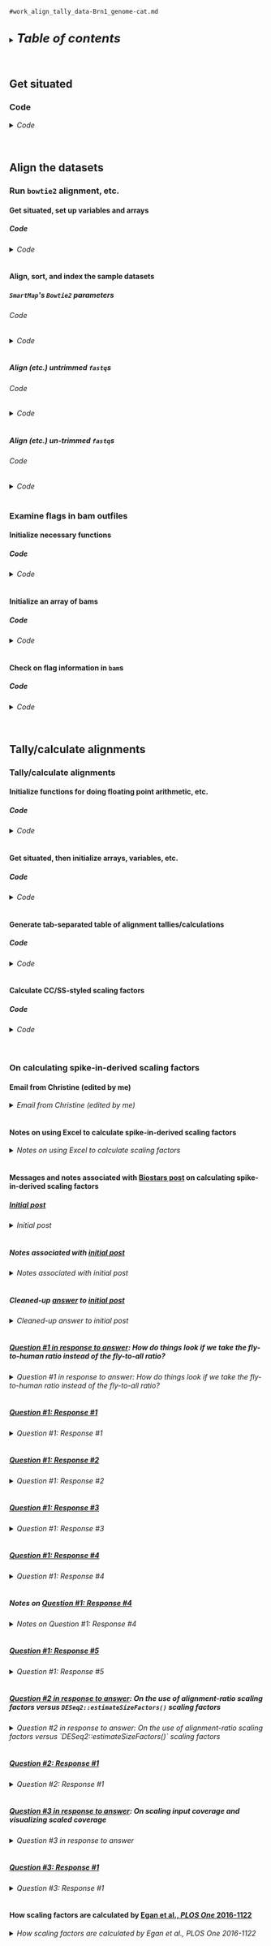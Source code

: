 
`#work_align_tally_data-Brn1_genome-cat.md`
<br />
<br />

<details>
<summary><b><font size="+2"><i>Table of contents</i></font></b></summary>
<!-- MarkdownTOC -->

1. [Get situated](#get-situated)
    1. [Code](#code)
1. [Align the datasets](#align-the-datasets)
    1. [Run `bowtie2` alignment, etc.](#run-bowtie2-alignment-etc)
        1. [Get situated, set up variables and arrays](#get-situated-set-up-variables-and-arrays)
            1. [Code](#code-1)
        1. [Align, sort, and index the sample datasets](#align-sort-and-index-the-sample-datasets)
            1. [`SmartMap`'s `Bowtie2` parameters](#smartmaps-bowtie2-parameters)
                1. [Code](#code-2)
            1. [Align \(etc.\) untrimmed `fastq`s](#align-etc-untrimmed-fastqs)
                1. [Code](#code-3)
            1. [Align \(etc.\) un-trimmed `fastq`s](#align-etc-un-trimmed-fastqs)
                1. [Code](#code-4)
    1. [Examine flags in bam outfiles](#examine-flags-in-bam-outfiles)
        1. [Initialize necessary functions](#initialize-necessary-functions)
            1. [Code](#code-5)
        1. [Initialize an array of bams](#initialize-an-array-of-bams)
            1. [Code](#code-6)
        1. [Check on flag information in `bam`s](#check-on-flag-information-in-bams)
            1. [Code](#code-7)
1. [Tally/calculate alignments](#tallycalculate-alignments)
    1. [Tally/calculate alignments](#tallycalculate-alignments-1)
        1. [Initialize functions for doing floating point arithmetic, etc.](#initialize-functions-for-doing-floating-point-arithmetic-etc)
            1. [Code](#code-8)
        1. [Get situated, then initialize arrays, variables, etc.](#get-situated-then-initialize-arrays-variables-etc)
            1. [Code](#code-9)
        1. [Generate tab-separated table of alignment tallies/calculations](#generate-tab-separated-table-of-alignment-talliescalculations)
            1. [Code](#code-10)
        1. [Calculate CC/SS-styled scaling factors](#calculate-ccss-styled-scaling-factors)
            1. [Code](#code-11)
    1. [On calculating spike-in-derived scaling factors](#on-calculating-spike-in-derived-scaling-factors)
        1. [Email from Christine \(edited by me\)](#email-from-christine-edited-by-me)
        1. [Notes on using Excel to calculate spike-in-derived scaling factors](#notes-on-using-excel-to-calculate-spike-in-derived-scaling-factors)
        1. [Messages and notes associated with Biostars post on calculating spike-in-derived scaling factors](#messages-and-notes-associated-with-biostars-post-on-calculating-spike-in-derived-scaling-factors)
            1. [Initial post](#initial-post)
            1. [Notes associated with initial post](#notes-associated-with-initial-post)
            1. [Cleaned-up answer to initial post](#cleaned-up-answer-to-initial-post)
            1. [Question #1 in response to answer: How do things look if we take the fly-to-human ratio instead of the fly-to-all ratio?](#question-1-in-response-to-answer-how-do-things-look-if-we-take-the-fly-to-human-ratio-instead-of-the-fly-to-all-ratio)
            1. [Question #1: Response #1](#question-1-response-1)
            1. [Question #1: Response #2](#question-1-response-2)
            1. [Question #1: Response #3](#question-1-response-3)
            1. [Question #1: Response #4](#question-1-response-4)
            1. [Notes on Question #1: Response #4](#notes-on-question-1-response-4)
            1. [Question #1: Response #5](#question-1-response-5)
            1. [Question #2 in response to answer: On the use of alignment-ratio scaling factors versus `DESeq2::estimateSizeFactors()` scaling factors](#question-2-in-response-to-answer-on-the-use-of-alignment-ratio-scaling-factors-versus-deseq2estimatesizefactors-scaling-factors)
            1. [Question #2: Response #1](#question-2-response-1)
            1. [Question #3 in response to answer: On scaling input coverage and visualizing scaled coverage](#question-3-in-response-to-answer-on-scaling-input-coverage-and-visualizing-scaled-coverage)
            1. [Question #3: Response #1](#question-3-response-1)
        1. [How scaling factors are calculated by Egan et al., *PLOS One* 2016-1122](#how-scaling-factors-are-calculated-by-egan-et-al-plos-one-2016-1122)

<!-- /MarkdownTOC -->
</details>
<br />
<br />

<a id="get-situated"></a>
## Get situated
<a id="code"></a>
### Code
<details>
<summary><i>Code</i></summary>

```bash
#!/bin/bash

run_previous_sym_approach=false
if ${run_previous_sym_approach}; then
    p_data="${HOME}/tsukiyamalab/Kris/2023_rDNA/data/PRJNA471802"
    p_rename="${p_data}/renamed"

    [[ ! -d "${p_rename}" ]] && mkdir -p "${p_rename}"

    unset data && typeset -A data=(
        ["${p_data}/SRR7175375.fastq"]="${p_rename}/Brn1_Q_rep1_ChIP.fastq"
        ["${p_data}/SRR7175376.fastq"]="${p_rename}/Brn1_Q_rep1_input.fastq"
        ["${p_data}/SRR7175377.fastq"]="${p_rename}/Brn1_Q_rep2_ChIP.fastq"
        ["${p_data}/SRR7175378.fastq"]="${p_rename}/Brn1_Q_rep2_input.fastq"
        ["${p_data}/SRR7175379.fastq"]="${p_rename}/Brn1_Q_rep3_ChIP.fastq"
        ["${p_data}/SRR7175380.fastq"]="${p_rename}/Brn1_Q_rep3_input.fastq"
        ["${p_data}/SRR7175382.fastq"]="${p_rename}/Brn1_Q_all_input.fastq"
        ["${p_data}/SRR7175381.fastq"]="${p_rename}/Brn1_Q_all_ChIP.fastq"
        ["${p_data}/SRR7175367.fastq"]="${p_rename}/Brn1_log_rep1_ChIP.fastq"
        ["${p_data}/SRR7175368.fastq"]="${p_rename}/Brn1_log_rep1_input.fastq"
        ["${p_data}/SRR7175369.fastq"]="${p_rename}/Brn1_log_rep2_ChIP.fastq"
        ["${p_data}/SRR7175370.fastq"]="${p_rename}/Brn1_log_rep2_input.fastq"
        ["${p_data}/SRR7175371.fastq"]="${p_rename}/Brn1_log_rep3_ChIP.fastq"
        ["${p_data}/SRR7175372.fastq"]="${p_rename}/Brn1_log_rep3_input.fastq"
        ["${p_data}/SRR7175373.fastq"]="${p_rename}/Brn1_log_all_ChIP.fastq"
        ["${p_data}/SRR7175374.fastq"]="${p_rename}/Brn1_log_all_input.fastq"
    )

    #  Rather than rename the initial files, make "symbolic links" to the
    #+ files with new, better-detailed names
    for i in "${!data[@]}"; do
        echo "
          key  ${i}
        value  ${data[${i}]}
        "

        ln -s "${i}" "${data["${i}"]}"
    done
fi

#UPDATE
#  2023-0715-0716: fastqs are now compressed, and symlinked/renamed files are
#+ now stored in subdirectory sym/, e.g.,
p_data="${HOME}/tsukiyamalab/Kris/2023_rDNA/data/PRJNA471802"
p_sym="${p_data}/sym"
cd "${p_data}" || echo "cd'ing failed; check on this..."
ls -lhaFG "${p_sym}"

#NOTE
#  For more details on the symlinking/renaming process, see
#+ 2023_rDNA/results/2023-0228_work_fastqs_download/work_download-data.md

#UPDATE
#  2024-0522: re-symlinking the data in new directory 2023_tutorial_ChIP-seq in
#+ the style of the rest of the data for the manuscript
run_new_sym_approach=true
if ${run_new_sym_approach}; then
    p_data="${HOME}/projects-etc/2023_rDNA/data/PRJNA471802/sym"
    p_sym="${HOME}/projects-etc/2023_tutorial_ChIP-seq/01_sym"

    unset data && typeset -A data=(
        ["${p_data}/Ch_log_WT_Brn1_rep1.fastq.gz"]="${p_sym}/IP_log_Brn1_rep1.fastq.gz"
        ["${p_data}/Ch_log_WT_Brn1_rep2.fastq.gz"]="${p_sym}/IP_log_Brn1_rep2.fastq.gz"
        ["${p_data}/Ch_log_WT_Brn1_rep3.fastq.gz"]="${p_sym}/IP_log_Brn1_rep3.fastq.gz"
        ["${p_data}/Ch_log_WT_Brn1_repM.fastq.gz"]="${p_sym}/IP_log_Brn1_repM.fastq.gz"
        ["${p_data}/Ch_Q_WT_Brn1_rep1.fastq.gz"]="${p_sym}/IP_Q_Brn1_rep1.fastq.gz"
        ["${p_data}/Ch_Q_WT_Brn1_rep2.fastq.gz"]="${p_sym}/IP_Q_Brn1_rep2.fastq.gz"
        ["${p_data}/Ch_Q_WT_Brn1_rep3.fastq.gz"]="${p_sym}/IP_Q_Brn1_rep3.fastq.gz"
        ["${p_data}/Ch_Q_WT_Brn1_repM.fastq.gz"]="${p_sym}/IP_Q_Brn1_repM.fastq.gz"
        ["${p_data}/in_log_WT_Brn1_rep1.fastq.gz"]="${p_sym}/in_log_Brn1_rep1.fastq.gz"
        ["${p_data}/in_log_WT_Brn1_rep2.fastq.gz"]="${p_sym}/in_log_Brn1_rep2.fastq.gz"
        ["${p_data}/in_log_WT_Brn1_rep3.fastq.gz"]="${p_sym}/in_log_Brn1_rep3.fastq.gz"
        ["${p_data}/in_log_WT_Brn1_repM.fastq.gz"]="${p_sym}/in_log_Brn1_repM.fastq.gz"
        ["${p_data}/in_Q_WT_Brn1_rep1.fastq.gz"]="${p_sym}/in_Q_Brn1_rep1.fastq.gz"
        ["${p_data}/in_Q_WT_Brn1_rep2.fastq.gz"]="${p_sym}/in_Q_Brn1_rep2.fastq.gz"
        ["${p_data}/in_Q_WT_Brn1_rep3.fastq.gz"]="${p_sym}/in_Q_Brn1_rep3.fastq.gz"
        ["${p_data}/in_Q_WT_Brn1_repM.fastq.gz"]="${p_sym}/in_Q_Brn1_repM.fastq.gz"
    )

    for i in "${!data[@]}"; do
        echo "
        Symlinking...
          key  ${i}
        value  ${data[${i}]}
        "

        ln -s "${i}" "${data["${i}"]}"
    done
fi
```
</details>
<br />
<br />

<a id="align-the-datasets"></a>
## Align the datasets
<a id="run-bowtie2-alignment-etc"></a>
### Run `bowtie2` alignment, etc.
<a id="get-situated-set-up-variables-and-arrays"></a>
#### Get situated, set up variables and arrays
<a id="code-1"></a>
##### Code
<details>
<summary><i>Code</i></summary>

```bash
#!/bin/bash

# tmux new -s a1  # tmux attach -t a1
# tmux new -s a2  # tmux attach -t a2
grabnode  # 8, 160, 1, N

module purge
ml SAMtools/1.16.1-GCC-11.2.0 Bowtie2/2.4.4-GCC-11.2.0

#  Set up work directory, directories for processed data
d_work="${HOME}/projects-etc/2023_tutorial_ChIP-seq"  # cd "${d_work}"
# ls -lhaFG "${d_work}"

if [[ ! -d "${d_work}/03_bam/bowtie2/err_out" ]]; then
    mkdir -p ${d_work}/03_bam/bowtie2/{bam,cvrg,err_out,macs3,ppqt,qc,siQ-ChIP}
fi

#  Go to work directory
cd "${d_work}" || echo "cd'ing failed; check on this"

#  Initialize variables needed for alignment, etc.
  threads="${SLURM_CPUS_ON_NODE}"                              # echo "${threads}"
  scratch="/fh/scratch/delete30/tsukiyama_t"                   # ., "${scratch}"
 d_genome="${HOME}/tsukiyamalab/Kris/genomes/combined_SC_SP"   # ls -lhaFG "${d_genome}"
 f_genome="${d_genome}/fasta/combined_SC_SP.fa"                # ls -lhaFG "${f_genome}"
f_indices="${d_genome}/bowtie2/$(basename "${f_genome}" .fa)"  # ls -lhaFG "${f_indices}"*
  err_out="${d_work}/03_bam/bowtie2/err_out"                   # ls -lhaFG "${err_out}"
   d_bams="${d_work}/03_bam/bowtie2/bam"                       # ls -lhaFG "${d_bams}"

p_data="${HOME}/projects-etc/2023_tutorial_ChIP-seq/01_sym"    # ls -lhaFG "${p_data}"
unset fastqs && typeset -a fastqs=(
    "${p_data}/IP_log_Brn1_rep1.fastq.gz"
    "${p_data}/IP_log_Brn1_rep2.fastq.gz"
    "${p_data}/IP_log_Brn1_rep3.fastq.gz"
    "${p_data}/IP_log_Brn1_repM.fastq.gz"
    "${p_data}/IP_Q_Brn1_rep1.fastq.gz"
    "${p_data}/IP_Q_Brn1_rep2.fastq.gz"
    "${p_data}/IP_Q_Brn1_rep3.fastq.gz"
    "${p_data}/IP_Q_Brn1_repM.fastq.gz"
    "${p_data}/in_log_Brn1_rep1.fastq.gz"
    "${p_data}/in_log_Brn1_rep2.fastq.gz"
    "${p_data}/in_log_Brn1_rep3.fastq.gz"
    "${p_data}/in_log_Brn1_repM.fastq.gz"
    "${p_data}/in_Q_Brn1_rep1.fastq.gz"
    "${p_data}/in_Q_Brn1_rep2.fastq.gz"
    "${p_data}/in_Q_Brn1_rep3.fastq.gz"
    "${p_data}/in_Q_Brn1_repM.fastq.gz"
)

run_check=true
if ${run_check}; then
    echo '### echo "${threads}" ###'
    echo "${threads}"
    echo ""

    echo '### ls -lhaFG "${scratch} ###'
    ls -lhaFG "${scratch}"
    echo ""

    echo '### ls -lhaFG "${d_genome}" ###'
    ls -lhaFG "${d_genome}"
    echo ""

    echo '### ls -lhaFG "${f_genome}" ###'
    ls -lhaFG "${f_genome}"
    echo ""

    echo '### ls -lhaFG "${f_indices}"* ###'
    ls -lhaFG "${f_indices}"*
    echo ""

    echo '### ls -lhaFG "${err_out}" ###'
    ls -lhaFG "${err_out}"
    echo ""

    echo '### ls -lhaFG "${d_bams}" ###'
    ls -lhaFG "${d_bams}"
    echo ""

    echo '### ls -lhaFG "${p_data}" ###'
    ls -lhaFG "${p_data}"
    echo ""

    echo '### for i in "${fastqs[@]}"; do ls -lhaFG "${i}"; done ###'
    for i in "${fastqs[@]}"; do ls -lhaFG "${i}"; done
    echo ""
fi
```
</details>
<br />

<a id="align-sort-and-index-the-sample-datasets"></a>
#### Align, sort, and index the sample datasets
<a id="smartmaps-bowtie2-parameters"></a>
##### `SmartMap`'s `Bowtie2` parameters
<a id="code-2"></a>
###### Code
<details>
<summary><i>Code</i></summary>

```bash
#!/bin/bash

#NOTE
#  SmartMap's Bowtie2 parameters used for the alignment of paired-end reads:
#+ ❯ bowtie2 \
#+ >     -p "${pcores}" \
#+ >     -x "${btindex}" \
#+ >     --end-to-end \
#+ >     --very-fast \
#+ >     --no-discordant \
#+ >     --no-mixed \
#+ >     -k "${kfilt}" \
#+ >     -I "${I}" \
#+ >     -X "${L}" \
#+ >     -1 "${R1fq}" \
#+ >     -2 "${R2fq}" \
#+ >         | awk '$2==99 || $2==163 || $2==355 || $2==419{ as = ""; ys = ""; for (i=12; i<=NF; i++) { if ($i ~/^AS/){ as = $i } if ($i ~/^YS/){ ys = $i; break } } print $3"\t"$4"\t"$4+$9-1"\t"$1"\t"as"\t"ys }' \
#+ >         | awk '$2>0 && $3>$2 && $5~/^AS:i:/ && $6~/^YS:i:/{ print }' \
#+ >         | sed -e "s/$s//g" \
#+ >             > "${outname}"
#+
#+ >      --end-to-end \  # single-end or paired-end data
#+ >      --very-fast \  # single-end or paired-end data
#+ >      --no-discordant \  # paired-end data only
#+ >      --no-mixed \  # paired-end data only

#NOTE
#  Previous Bowtie2 call for alignment of single-end data:
#+ ❯ bowtie2 \
#+ >     -p "${threads}" \
#+ >     -x "${f_indices}" \
#+ >     --very-sensitive-local \
#+ >     -U "${i}"

#NOTE
#  Updated Bowtie2 call for alignment of single-end data:
#+ ❯ bowtie2 \
#+ >     -p "${threads}" \
#+ >     -x "${f_indices}" \
#+ >     --end-to-end \
#+ >     --very-fast \
#+ >     -U "${i}"

#NOTE
#  Updated Bowtie2 call for alignment of single-end sequenced reads based on
#+ the call for paired-end sequenced reads in the following Bash script:
#+ `align-process-etc_fastqs_bowtie2.sh``
#+ ❯ bowtie2 \
#+ >     -p "${threads}" \
#+ >     -x "${f_indices}" \
#+ >     --very-sensitive-local 
#+ >     --no-unal \
#+ >     --phred33 \
#+ >     -U "${i}"
```
</details>
<br />

<a id="align-etc-untrimmed-fastqs"></a>
##### Align (etc.) untrimmed `fastq`s
<a id="code-3"></a>
###### Code
<details>
<summary><i>Code</i></summary>

```bash
#!/bin/bash

#  Run print tests to check that the commands are correct/reasonable
print_test=true
if ${print_test}; then
    for i in "${atria[@]}"; do
        # i="${atria[0]}"  # ., "${i}"
        in_fastq="${i}"  # ., "${in_fastq}"
        out_bam="${d_bams}/$(basename "${in_fastq}" .fastq.gz).bam"  # echo "${out_bam}"

        echo "
        #  ---------------------------------------------------------
        #  Align untrimmed fastqs
        {
            bowtie2 \\
                -p ${threads} \\
                -x ${f_indices} \\
                --very-sensitive-local \
                --no-unal \\
                --phred33 \\
                -U "${i}" \\
                    | samtools view \\
                        -@ ${threads} \\
                        -T ${scratch} \\
                        -b \\
                        -q ${mapq} \\
                        -o ${out_bam}
        } \\
             > >(tee -a ${err_out}/$(basename "${out_bam}" .bam).bowtie2_samtools-view.stdout.txt) \\
            2> >(tee -a ${err_out}/$(basename "${out_bam}" .bam).bowtie2_samtools-view.stderr.txt)

        #  Index the sorted bams
        if [[ -f ${out_bam} ]]; then
            samtools index \\
                -@ ${threads} \\
                ${out_bam} \\
                     > >(tee -a ${err_out}/$(basename ${out_bam} .bam).samtools-index.stdout.txt) \\
                    2> >(tee -a ${err_out}/$(basename ${out_bam} .bam).samtools-index.stderr.txt)
        fi
        "
    done
fi

run=true
if ${run}; then
    for i in "${atria[@]}"; do
        # i="${atria[0]}"  # echo "${i}"
        in_fastq="${i}"  # ., "${in_fastq}"
        out_bam="${d_bams}/$(basename "${in_fastq}" .fastq.gz).bam"  # echo "${out_bam}"

        
        if [[ ! -e "${out_bam}" ]]; then
            echo "#### Aligning, sorting, indexing $(basename ${in_fastq}) ####"
            #  Align fastqs trimmed with atria; sort resulting bams
            {
                bowtie2 \
                    -p "${threads}" \
                    --end-to-end \
                    --very-fast \
                    -x "${f_indices}" \
                    -U "${in_fastq}" \
                        | samtools sort \
                            -@ "${threads}" \
                            -T "${scratch}" \
                            -O "bam" \
                            -o "${out_bam}"
            } \
                 > "${err_out}/$(basename "${out_bam}" .bam).bowtie2_samtools-sort.stdout.txt" \
                2> "${err_out}/$(basename "${out_bam}" .bam).bowtie2_samtools-sort.stderr.txt"

            #  Index the sorted bams
            if [[ -f "${out_bam}" ]]; then
                samtools index \
                    -@ "${threads}" \
                    "${out_bam}" \
                         > >(tee -a "${err_out}/$(basename "${out_bam}" .bam).samtools-index.stdout.txt") \
                        2> >(tee -a "${err_out}/$(basename "${out_bam}" .bam).samtools-index.stderr.txt")
            fi

            if [[ -f "${out_bam}" && -f "${out_bam}.bai" ]]; then
                echo "#DONE"
            else
                echo "#PROBLEM"
            fi
            echo ""
        else
            echo "Bams exist; skipping the running of Bowtie 2, Samtools, etc."
            break
        fi
    done
fi
```
</details>
<br />

<a id="align-etc-un-trimmed-fastqs"></a>
##### Align (etc.) un-trimmed `fastq`s
<a id="code-4"></a>
###### Code
<details>
<summary><i>Code</i></summary>

```bash
#!/bin/bash

#  Run print tests to check that the commands are correct/reasonable
print_test=true
if ${print_test}; then
    for i in "${fastqs[@]}"; do
        # i="${fastqs[0]}"  # ., "${i}"
        in_fastq="${i}"  # ., "${in_fastq}"
        out_bam="${d_bams}/$(basename "${in_fastq}" .fastq.gz).bam"  # echo "${out_bam}"

        echo "
        #  ---------------------------------------------------------
        #  Align untrimmed fastqs; sort resulting bams
        {
            bowtie2 \\
                -p ${threads} \\
                -x ${f_indices} \\
                --very-sensitive-local \\
                -U ${i} \\
                    | samtools sort \\
                        -@ ${threads} \\
                        -T ${scratch} \\
                        -O bam \\
                        -o ${out_bam}
        } \\
             > >(tee -a ${err_out}/$(basename "${out_bam}" .bam).bowtie2_samtools-sort.stdout.txt) \\
            2> >(tee -a ${err_out}/$(basename "${out_bam}" .bam).bowtie2_samtools-sort.stderr.txt)

        #  Index the sorted bams
        if [[ -f ${out_bam} ]]; then
            samtools index \\
                -@ ${threads} \\
                ${out_bam} \\
                     > >(tee -a ${err_out}/$(basename ${out_bam} .bam).samtools-index.stdout.txt) \\
                    2> >(tee -a ${err_out}/$(basename ${out_bam} .bam).samtools-index.stderr.txt)
        fi
        "
    done
fi

run=true
if ${run}; then
    for i in "${fastqs[@]}"; do
        # i="${fastqs[0]}"  # echo "${i}"
        in_fastq="${i}"  # ., "${in_fastq}"
        out_bam="${d_bams}/$(basename "${in_fastq}" .fastq.gz).bam"  # echo "${out_bam}"

        if [[ ! -e "${out_bam}" ]]; then
            [[ -f "${err_out}/$(basename "${out_bam}" .bam).bowtie2_samtools-sort.stdout.txt" ]] && \
                rm "${err_out}/$(basename "${out_bam}" .bam).bowtie2_samtools-sort.stdout.txt"
            
            [[ -f "${err_out}/$(basename "${out_bam}" .bam).bowtie2_samtools-sort.stderr.txt" ]] && \
                rm "${err_out}/$(basename "${out_bam}" .bam).bowtie2_samtools-sort.stderr.txt"

            echo "#### Aligning, sorting, indexing $(basename ${in_fastq}) ####"
            #  Align untrimmed fastqs; sort resulting bams
            {
                bowtie2 \
                    -p "${threads}" \
                    --very-sensitive-local \
                    -x "${f_indices}" \
                    -U "${in_fastq}" \
                        | samtools sort \
                            -@ "${threads}" \
                            -T "${scratch}" \
                            -O "bam" \
                            -o "${out_bam}"
            } \
                 > "${err_out}/$(basename "${out_bam}" .bam).bowtie2_samtools-sort.stdout.txt" \
                2> "${err_out}/$(basename "${out_bam}" .bam).bowtie2_samtools-sort.stderr.txt"

            #  Index the sorted bams
            if [[ -f "${out_bam}" ]]; then
                samtools index \
                    -@ "${threads}" \
                    "${out_bam}" \
                         > >(tee -a "${err_out}/$(basename "${out_bam}" .bam).samtools-index.stdout.txt") \
                        2> >(tee -a "${err_out}/$(basename "${out_bam}" .bam).samtools-index.stderr.txt")
            fi

            if [[ -f "${out_bam}" && -f "${out_bam}.bai" ]]; then
                echo "#DONE"
            else
                echo "#PROBLEM"
            fi
            echo ""
        else
            echo "Bams exist; skipping the running of Bowtie 2, Samtools, etc."
            break
        fi
    done
fi
```
</details>
<br />

<a id="examine-flags-in-bam-outfiles"></a>
### Examine flags in bam outfiles
<a id="initialize-necessary-functions"></a>
#### Initialize necessary functions
<a id="code-5"></a>
##### Code
<details>
<summary><i>Code</i></summary>

```bash
#!/bin/bash

check_dependency() {
    what="
    check_dependency()
    ------------------
    Check if a program is available in the current environment
    
    :param 1: program to check <chr>
    
    #DONE Check that params are not empty
    #TODO Check that params are appropriate formats/strings
    #TODO Print to stderr
    "

    warning="
    WARNING: param 1 is empty; stopping the function
    "

    [[ -z "${1}" ]] &&
        {
            echo "${warning}"
            echo "${what}"

            return 1
        }

    command -v "${1}" &>/dev/null ||
        {
            echo "Warning: ${1} not found; install or load ${1}; stopping the function"
            return 1
        }
}


calculate_run_time() {
    what="
    calculate_run_time()
    --------------------
    Calculate run time for chunk of code
    
    :param 1: start time in \$(date +%s) format
    :param 2: end time in \$(date +%s) format
    :param 3: message to be displayed when printing the run time <chr>
    
    #DONE Check that params are not empty
    #TODO Check that params are appropriate formats/strings
    #TODO Print to stderr
    "

    warning="
    WARNING: param(s) 1, 2, and/or 3 is/are empty; stopping the function
    "

    [[ -z "${1}" || -z "${2}" || -z "${3}" ]] &&
        {
            echo "${warning}"
            echo "${what}"

            return 1
        }

    run_time="$(echo "${2}" - "${1}" | bc -l)"
    
    echo ""
    echo "${3}"
    printf 'Run time: %dh:%dm:%ds\n' \
        $(( run_time/3600 )) \
        $(( run_time%3600/60 )) \
        $(( run_time%60 ))
    echo ""
}


display_spinning_icon() {
    what="
    display_spinning_icon()
    -----------------------
    Display \"spinning icon\" while a background process runs
    
    :param 1: PID of the last program the shell ran in the background <pos int>
    :param 2: message to be displayed next to the spinning icon <chr>

    #DONE Check that params are not empty
    #TODO Check that params are appropriate formats/strings
    #TODO Print to stderr
    "

    warning="
    WARNING: param(s) 1 and/or 2 is/are empty; stopping the function
    "

    [[ -z "${1}" || -z "${2}" ]] &&
        {
            echo "${warning}"
            echo "${what}"

            return 1
        }

    spin="/|\\–"
    i=0
    while kill -0 "${1}" 2> /dev/null; do
        i=$(( (i + 1) % 4 ))
        printf "\r${spin:$i:1} %s" "${2}"
        sleep .15
    done
}


list_tally_flags() {
    what="
    list_tally_flags()
    ------------------
    List and tally flags in a bam infile; function acts on a bam infile to
    perform piped commands (samtools view, cut, sort, uniq -c, sort -nr) that
    list and tally flags; function writes the results to a txt outfile, the
    name of which is derived from the infile
    
    :param 1: name of bam infile, including path (chr)

    #DONE Check that param string is not empty
    #DONE Check that param file exists
    #DONE Check that dependency is present
    #TODO Check that params are appropriate formats/strings
    #TODO Print to stderr
    "

    warning_param="
    WARNING: param 1 is empty; stopping the function
    "

    warning_file="
    WARNING: param 1 file not found; stopping the function
    "

    warning_depend="
    WARNING: One or more dependencies not found; stopping the function
    "

    [[ -z "${1}" ]] &&
        {
            echo "${warning_param}"
            echo "${what}"
            return 1
        }

    [[ -f "${1}" ]] ||
        {
            echo "${warning_file}"
            echo "${what}"
            return 1
        }

    check_dependency samtools \
        && check_dependency sort \
        && check_dependency uniq \
        && check_dependency display_spinning_icon \
        && check_dependency calculate_run_time
    [[ $? -gt 0 ]] &&
        {
            echo "${warning_depend}"
            return 1
        }

    start="$(date +%s)"
    
    samtools view "${1}" \
        | cut -f 2 \
        | sort \
        | uniq -c \
        | sort -nr \
            > "${1/.bam/.flags.txt}" &
    display_spinning_icon $! \
    "Running piped commands (samtools view, cut, sort, uniq -c, sort -nr) on $(basename "${1}")... "
        
    end="$(date +%s)"
    echo ""
    calculate_run_time "${start}" "${end}"  \
    "List and tally flags in $(basename "${1}")."
}


list_tally_MAPQs() {
    what="
    list_tally_MAPQs()
    ------------------
    List and tally MAPQ scores in a bam infile; function acts on a bam infile
    to perform piped commands (samtools view, cut, sort, uniq -c, sort -nr)
    that list and tally MAPQ scores; function writes the results to a txt
    outfile, the name of which is derived from the infile
    
    :param 1: name of bam infile, including path (chr)

    #DONE Check that param string is not empty
    #DONE Check that param file exists
    #DONE Check that dependency is present
    #TODO Check that params are appropriate formats/strings
    #TODO Print to stderr
    "

    warning_param="
    WARNING: param 1 is empty; stopping the function
    "

    warning_file="
    WARNING: param 1 file not found; stopping the function
    "

    warning_depend="
    WARNING: One or more dependencies not found; stopping the function
    "

    [[ -z "${1}" ]] &&
        {
            echo "${warning_param}"
            echo "${what}"
            return 1
        }

    [[ -f "${1}" ]] ||
        {
            echo "${warning_file}"
            echo "${what}"
            return 1
        }

    check_dependency samtools \
        && check_dependency sort \
        && check_dependency uniq \
        && check_dependency display_spinning_icon \
        && check_dependency calculate_run_time
    [[ $? -gt 0 ]] &&
        {
            echo "${warning_depend}"
            return 1
        }

    start="$(date +%s)"
    
    samtools view "${1}" \
        | cut -f 5 \
        | sort \
        | uniq -c \
        | sort -nr \
            > "${1/.bam/.MAPQs.txt}" &
    display_spinning_icon $! \
    "Running piped commands (samtools view, cut, sort, uniq -c, sort -nr) on $(basename "${1}")... "
        
    end="$(date +%s)"
    echo ""
    calculate_run_time "${start}" "${end}"  \
    "List and tally MAPQ scores in $(basename "${1}")."
}
```
</details>
<br />

<a id="initialize-an-array-of-bams"></a>
#### Initialize an array of bams
<a id="code-6"></a>
##### Code
<details>
<summary><i>Code</i></summary>

```bash
#!/bin/bash

p_data="${HOME}/tsukiyamalab/Kris/2023_rDNA/results/2023-0406_tutorial_ChIP-seq_analysis/bams"
unset bams
typeset -a bams=(
    "${p_data}/Ch_log_WT_Brn1_rep1.atria.bam"
    "${p_data}/Ch_log_WT_Brn1_rep1.bam"
    "${p_data}/Ch_log_WT_Brn1_rep2.atria.bam"
    "${p_data}/Ch_log_WT_Brn1_rep2.bam"
    "${p_data}/Ch_log_WT_Brn1_rep3.atria.bam"
    "${p_data}/Ch_log_WT_Brn1_rep3.bam"
    "${p_data}/Ch_log_WT_Brn1_repM.atria.bam"
    "${p_data}/Ch_log_WT_Brn1_repM.bam"
    "${p_data}/Ch_Q_WT_Brn1_rep1.atria.bam"
    "${p_data}/Ch_Q_WT_Brn1_rep1.bam"
    "${p_data}/Ch_Q_WT_Brn1_rep2.atria.bam"
    "${p_data}/Ch_Q_WT_Brn1_rep2.bam"
    "${p_data}/Ch_Q_WT_Brn1_rep3.atria.bam"
    "${p_data}/Ch_Q_WT_Brn1_rep3.bam"
    "${p_data}/Ch_Q_WT_Brn1_repM.atria.bam"
    "${p_data}/Ch_Q_WT_Brn1_repM.bam"
    "${p_data}/in_log_WT_Brn1_rep1.atria.bam"
    "${p_data}/in_log_WT_Brn1_rep1.bam"
    "${p_data}/in_log_WT_Brn1_rep2.atria.bam"
    "${p_data}/in_log_WT_Brn1_rep2.bam"
    "${p_data}/in_log_WT_Brn1_rep3.atria.bam"
    "${p_data}/in_log_WT_Brn1_rep3.bam"
    "${p_data}/in_log_WT_Brn1_repM.atria.bam"
    "${p_data}/in_log_WT_Brn1_repM.bam"
    "${p_data}/in_Q_WT_Brn1_rep1.atria.bam"
    "${p_data}/in_Q_WT_Brn1_rep1.bam"
    "${p_data}/in_Q_WT_Brn1_rep2.atria.bam"
    "${p_data}/in_Q_WT_Brn1_rep2.bam"
    "${p_data}/in_Q_WT_Brn1_rep3.atria.bam"
    "${p_data}/in_Q_WT_Brn1_rep3.bam"
    "${p_data}/in_Q_WT_Brn1_repM.atria.bam"
    "${p_data}/in_Q_WT_Brn1_repM.bam"
)

run_check=true
if ${run_check}; then
    for i in "${bams[@]}"; do ls -lhaFG "${i}"; done
fi
```
</details>
<br />

<a id="check-on-flag-information-in-bams"></a>
#### Check on flag information in `bam`s
<a id="code-7"></a>
##### Code
<details>
<summary><i>Code</i></summary>

```bash
#!/bin/bash

for i in "${bams[@]}"; do
    # i="${bams[0]}"  # echo "${i}"
    echo "#### $(basename ${i}) ####"
    list_tally_flags "${i}"
    echo ""
done

for i in "${bams[@]}"; do
    if [[ -f "${i/.bam/.flags.txt}" ]]; then
        echo "#### $(basename ${i}) ####"
        cat "${i/.bam/.flags.txt}"
        echo ""
    fi
done

for i in "${bams[@]}"; do
    # i="${bams[0]}"  # echo "${i}"
    echo "#### $(basename ${i}) ####"
    list_tally_MAPQs "${i}"
    echo ""
done

for i in "${bams[@]}"; do
    if [[ -f "${i/.bam/.MAPQs.txt}" ]]; then
        echo "#### $(basename ${i}) ####"
        cat "${i/.bam/.MAPQs.txt}"
        echo ""
    fi
done
```
</details>
<br />
<br />

<a id="tallycalculate-alignments"></a>
## Tally/calculate alignments
<a id="tallycalculate-alignments-1"></a>
### Tally/calculate alignments
<a id="initialize-functions-for-doing-floating-point-arithmetic-etc"></a>
#### Initialize functions for doing floating point arithmetic, etc.
<a id="code-8"></a>
##### Code
<details>
<summary><i>Code</i></summary>

```bash
#!/bin/bash

calc_6f() { awk "BEGIN{ printf \"%.6f\n\", $* }"; }


calc_2f() { awk "BEGIN{ printf \"%.2f\n\", $* }"; }


tally_alignments() {
    local OPTIND opt type MAPQ file Mito
    while getopts "t:q:f:m:" opt; do
        case "${opt}" in
            t) type="${OPTARG}" ;;
            q) MAPQ="${OPTARG}" ;;
            f) file="${OPTARG}" ;;
            m) Mito="${OPTARG}" ;;
            *) return 1 ;;
        esac
    done
    
    [[ -z "${type}" ]] &&
        {
            echo "Warning: Argument \"type\" is empty; stopping the function"
            return 1
        }    
    [[ -z "${MAPQ}" ]] && MAPQ=0
    [[ -z "${file}" ]] &&
        {
            echo "Warning: Argument \"file\" is empty; stopping the function"
            return 1
        }
    [[ -z "${Mito}" ]] && Mito=FALSE

    debug=FALSE
    [[ "${debug}" == TRUE ]] &&
        {
            type="all"
            MAPQ=0
            file="${i}"
            Mito=FALSE
    
            echo "${type}"
            echo "${MAPQ}"
            echo "${file}"
            echo "${Mito}"
        }

    #  All alignments
    [[ "${type}" == "all" ]] &&
        {
            if [[ "${Mito}" == TRUE || "${Mito}" == T ]]; then
                tally="$(
                    samtools view -c \
                        -F 4 \
                        -q "${MAPQ}" \
                        "${file}"
                )"
            elif [[ "${Mito}" == FALSE || "${Mito}" == F ]]; then
                tally="$(
                    samtools view -c \
                        -F 4 \
                        -q "${MAPQ}" \
                        "${file}" \
                        I II III IV V VI VII VIII IX X \
                        XI XII XIII XIV XV XVI \
                        SP_II_TG SP_I SP_II SP_III SP_MTR
                )"
            fi

            echo "${tally}" && return 0
        }


    #  S. cerevisiae alignments only
    [[ "${type}" == "SC" || "${type}" == "sc" || "${type}" == "Sc" ]] && 
        {
            if [[ "${Mito}" == TRUE ]]; then
                tally="$(
                    samtools view -c \
                        -F 4 \
                        -q "${MAPQ}" \
                        "${file}" \
                        I II III IV V VI VII VIII IX X \
                        XI XII XIII XIV XV XVI Mito
                )"
            elif [[ "${Mito}" == FALSE || "${Mito}" == F ]]; then
                tally="$(
                    samtools view -c \
                        -F 4 \
                        -q "${MAPQ}" \
                        "${file}" \
                        I II III IV V VI VII VIII IX X \
                        XI XII XIII XIV XV XVI
                )"
            fi

            echo "${tally}" && return 0
        }

    #  S. pombe alignments only
    [[ "${type}" == "SP" || "${type}" == "sp" || "${type}" == "Sp" ]] &&
        {   
            if [[ "${Mito}" == TRUE ]]; then
                tally="$(
                    samtools view -c \
                        -F 4 \
                        -q "${MAPQ}" \
                        "${file}" \
                        SP_II_TG SP_I SP_II SP_III SP_MTR SP_Mito
                )"
            elif [[ "${Mito}" == FALSE || "${Mito}" == F ]]; then
                tally="$(
                    samtools view -c \
                        -F 4 \
                        -q "${MAPQ}" \
                        "${file}" \
                        SP_II_TG SP_I SP_II SP_III SP_MTR
                )"
            fi

            echo "${tally}" && return 0
        }
}


transpose_values() {
    matrix="$(
        cat "${1}" \
            | awk '
                {
                    #  Loop through each line and each field (column) in the
                    #+ input file, storing the value of each field in the array
                    #+ "a" indexed by the column number "i" and the row number
                    #+ "NR"
                    for (i = 1; i <= NF; i++) {
                        a[i, NR] = $i
                    }
                }
                END {
                    #  Loop through the stored values in the array "a" and
                    #+ print the transposed values
                    for (i = 1; i <= NF; i++) {
                        for (j = 1; j <= NR; j++) {
                            printf "%s", a[i, j]
                            if (j < NR) {
                                printf " "
                            }
                        }
                        print ""
                    }
                }
            ' 
    )"

    echo "${matrix}" && return 0
}


export -f calc_6f
export -f calc_2f
export -f tally_alignments
export -f transpose_values
```
</details>
<br />

<a id="get-situated-then-initialize-arrays-variables-etc"></a>
#### Get situated, then initialize arrays, variables, etc.
<a id="code-9"></a>
##### Code
<details>
<summary><i>Code</i></summary>

```bash
#!/bin/bash

#  Load necessary programs
module purge
ml SAMtools/1.16.1-GCC-11.2.0

cd "${HOME}/tsukiyamalab/Kris/2023_rDNA/results" ||
    echo "cd'ing failed; check on this..."

p_data="${HOME}/tsukiyamalab/Kris/2023_rDNA/results/2023-0406_tutorial_ChIP-seq_analysis/bams"
unset bams && typeset -a bams=(
    "${p_data}/in_log_WT_Brn1_rep1.atria.bam"
    "${p_data}/Ch_log_WT_Brn1_rep1.atria.bam"
    "${p_data}/in_log_WT_Brn1_rep2.atria.bam"
    "${p_data}/Ch_log_WT_Brn1_rep2.atria.bam"
    "${p_data}/in_log_WT_Brn1_rep3.atria.bam"
    "${p_data}/Ch_log_WT_Brn1_rep3.atria.bam"
    "${p_data}/in_log_WT_Brn1_repM.atria.bam"
    "${p_data}/Ch_log_WT_Brn1_repM.atria.bam"
    "${p_data}/in_Q_WT_Brn1_rep1.atria.bam"
    "${p_data}/Ch_Q_WT_Brn1_rep1.atria.bam"
    "${p_data}/in_Q_WT_Brn1_rep2.atria.bam"
    "${p_data}/Ch_Q_WT_Brn1_rep2.atria.bam"
    "${p_data}/in_Q_WT_Brn1_rep3.atria.bam"
    "${p_data}/Ch_Q_WT_Brn1_rep3.atria.bam"
    "${p_data}/in_Q_WT_Brn1_repM.atria.bam"
    "${p_data}/Ch_Q_WT_Brn1_repM.atria.bam"
)

run_check=false
if ${run_check}; then
    for i in "${bams[@]}"; do ls -lhaFG "${i}"; done
fi

#  Initialize other necessary variables, etc.
    d_proj="${HOME}/tsukiyamalab/Kris/2023_rDNA"
     d_exp="results/2023-0406_tutorial_ChIP-seq_analysis"
 d_tallies="${d_proj}/${d_exp}"         # ls -lhaFG "${d_tallies}"
  d_ratios="${d_proj}/${d_exp}"         # ., "${d_ratios}"

     f_tmp="tmp.txt"
 f_tallies="tallies.tsv"
  f_header="header.txt"
f_ind_ctrl="ind_ctrl.txt"
f_ind_test="ind_test.txt"
    f_comb="comb_ctrl_test.txt"
  f_ratios="ratios.tsv"
 f_metrics="metrics.tsv"

     a_tmp="${d_tallies}/${f_tmp}"      # echo "${a_tmp}"     # ., "${a_tmp}"     # cat "${a_tmp}"
 a_tallies="${d_tallies}/${f_tallies}"  # ., "${a_tallies}"   # cat "${a_tallies}"
  a_header="${d_ratios}/${f_header}"    # echo "${a_header}"  # ., "${a_header}"  # cat "${a_header}"
a_ind_ctrl="${d_ratios}/${f_ind_ctrl}"  # ., "${a_ind_ctrl}"
a_ind_test="${d_ratios}/${f_ind_test}"  # ., "${a_ind_test}"
    a_comb="${d_ratios}/${f_comb}"      # ., "${a_comb}"
  a_ratios="${d_ratios}/${f_ratios}"    # ., "${a_ratios}"
 a_metrics="${d_ratios}/${f_metrics}"   # ., "${a_metrics}"

    n_head=1                                                  # echo "${n_head}"
n_rows_all=$(cat "${a_tallies}" | awk 'END { print NR }')     # echo "${n_rows_all}"
    n_rows=$(( n_rows_all - n_head ))                         # echo "${n_rows}"

unset     rows && typeset -a rows=( $(seq 2 ${n_rows_all}) )  # echo_test "${rows[@]}"
unset     cols && typeset -a cols=( $(seq 35 42) )            # echo_test "${cols[@]}"
unset rat_ctrl && typeset -a rat_ctrl
unset rat_test && typeset -a rat_test

#  If outfiles already exist, then delete them
[[ -f "${a_tmp}" ]]      && rm "${a_tmp}"
[[ -f "${a_tallies}" ]]  && rm "${a_tallies}"
[[ -f "${a_ind_ctrl}" ]] && rm "${a_ind_ctrl}"
[[ -f "${a_ind_test}" ]] && rm "${a_ind_test}"
[[ -f "${a_comb}" ]]     && rm "${a_comb}"
[[ -f "${a_header}" ]]   && rm "${a_header}"
[[ -f "${a_ratios}" ]]   && rm "${a_ratios}"
[[ -f "${a_metrics}" ]]  && rm "${a_metrics}"
```
</details>
<br />

<a id="generate-tab-separated-table-of-alignment-talliescalculations"></a>
#### Generate tab-separated table of alignment tallies/calculations
<a id="code-10"></a>
##### Code
<details>
<summary><i>Code</i></summary>

```bash
#!/bin/bash

#  How long does it take to run this chunk of code? Record the start time
start="$(date +%s)"

#  Touch a temporary file ("${a_tmp}") and add a file header
touch "${a_tmp}"
echo "sample unmapped mapped total_with_Mito total_SC_with_Mito total_SP_with_Mito total_sans_Mito total_SC_sans_Mito total_SP_sans_Mito total_SC_Mito total_SP_Mito total_1 total_2 total_3 total_23 total_30 total_40 total_42 SC_0 SC_1 SC_2 SC_3 SC_23 SC_30 SC_40 SC_42 SP_0 SP_1 SP_2 SP_3 SP_23 SP_30 SP_40 SP_42 CC_SP2SC_0 CC_SP2SC_1 CC_SP2SC_2 CC_SP2SC_3 CC_SP2SC_23 CC_SP2SC_30 CC_SP2SC_40 CC_SP2SC_42" \
    >> "${a_tmp}"  # cat "${a_tmp}"

#  Get the tallies, perform calculations
unset tallies && typeset -A tallies
for (( i=0; i < ${#bams[@]}; i++ )); do
    # i=1  # echo_test "${bams[@]}"
    file="${bams[${i}]}"                 # echo "${file}"    # ls -lhaFG "${file}"
    sample="$(basename "${file}" .bam)"  # echo "${sample}"
    
    #  Strip string '.atria' if present
    [[ "${sample}" =~ ".atria" ]] \
        && sample="${sample%.atria}"     # echo "${sample}"
    
    #  Print current sample
    echo "#### $(basename ${file}) ####"


    #  Define "tally types" -------------------------------
              unmapped="${sample}.unmapped"            # echo "${unmapped}"
                mapped="${sample}.mapped"              # echo "${mapped}"

       total_with_Mito="${sample}.total_with_Mito"     # echo "${total_with_Mito}"
    total_SC_with_Mito="${sample}.total_SC_with_Mito"  # echo "${total_SC_with_Mito}"
    total_SP_with_Mito="${sample}.total_SP_with_Mito"  # echo "${total_SP_with_Mito}"

       total_sans_Mito="${sample}.total_sans_Mito"     # echo "${total_sans_Mito}"
    total_SC_sans_Mito="${sample}.total_SC_sans_Mito"  # echo "${total_SC_sans_Mito}"
    total_SP_sans_Mito="${sample}.total_SP_sans_Mito"  # echo "${total_SP_sans_Mito}"
         total_SC_Mito="${sample}.SC_Mito"             # echo "${total_SC_Mito}"
         total_SP_Mito="${sample}.SP_Mito"             # echo "${total_SP_Mito}"

               total_1="${sample}.total_1"             # echo "${total_1}"
               total_2="${sample}.total_2"             # echo "${total_2}"
               total_3="${sample}.total_3"             # echo "${total_3}"
              total_23="${sample}.total_23"            # echo "${total_23}"
              total_30="${sample}.total_30"            # echo "${total_30}"
              total_40="${sample}.total_40"            # echo "${total_40}"
              total_42="${sample}.total_42"            # echo "${total_42}"

                 SC_0="${sample}.SC_0"                 # echo "${SC_0}"
                 SP_0="${sample}.SP_0"                 # echo "${SP_0}"
                 SC_1="${sample}.SC_1"                 # echo "${SC_1}"
                 SP_1="${sample}.SP_1"                 # echo "${SP_1}"
                 SC_2="${sample}.SC_2"                 # echo "${SC_2}"
                 SP_2="${sample}.SP_2"                 # echo "${SP_2}"
                 SC_3="${sample}.SC_3"                 # echo "${SC_3}"
                 SP_3="${sample}.SP_3"                 # echo "${SP_3}"
                SC_23="${sample}.SC_23"                # echo "${SC_23}"
                SP_23="${sample}.SP_23"                # echo "${SP_23}"
                SC_30="${sample}.SC_30"                # echo "${SC_30}"
                SP_30="${sample}.SP_30"                # echo "${SP_30}"
                SC_40="${sample}.SC_40"                # echo "${SC_40}"
                SP_40="${sample}.SP_40"                # echo "${SP_40}"
                SC_42="${sample}.SC_42"                # echo "${SC_42}"
                SP_42="${sample}.SP_42"                # echo "${SP_42}"

           CC_SP2SC_0="${sample}.CC_SP2SC_0"           # echo "${CC_SP2SC_0}"
           CC_SP2SC_1="${sample}.CC_SP2SC_1"           # echo "${CC_SP2SC_1}"
           CC_SP2SC_2="${sample}.CC_SP2SC_2"           # echo "${CC_SP2SC_2}"
           CC_SP2SC_3="${sample}.CC_SP2SC_3"           # echo "${CC_SP2SC_3}"
          CC_SP2SC_23="${sample}.CC_SP2SC_23"          # echo "${CC_SP2SC_23}"
          CC_SP2SC_30="${sample}.CC_SP2SC_30"          # echo "${CC_SP2SC_30}"
          CC_SP2SC_40="${sample}.CC_SP2SC_40"          # echo "${CC_SP2SC_40}"
          CC_SP2SC_42="${sample}.CC_SP2SC_42"          # echo "${CC_SP2SC_42}"

        #  CC_SC2SP_0="${sample}.CC_SC2SP_0"           # echo "${CC_SC2SP_0}"
        #  CC_SC2SP_1="${sample}.CC_SC2SP_1"           # echo "${CC_SC2SP_1}"
        #  CC_SC2SP_2="${sample}.CC_SC2SP_2"           # echo "${CC_SC2SP_2}"
        #  CC_SC2SP_3="${sample}.CC_SC2SP_3"           # echo "${CC_SC2SP_3}"
        # CC_SC2SP_23="${sample}.CC_SC2SP_23"          # echo "${CC_SC2SP_23}"
        # CC_SC2SP_30="${sample}.CC_SC2SP_30"          # echo "${CC_SC2SP_30}"
        # CC_SC2SP_40="${sample}.CC_SC2SP_40"          # echo "${CC_SC2SP_40}"
        # CC_SC2SP_42="${sample}.CC_SC2SP_42"          # echo "${CC_SC2SP_42}"


    #  Run print test -------------------------------------
    print_test=false
    if ${print_test}; then
        echo "
        ${sample}
        ----------------------------------------
        ${unmapped}
        ${mapped}

        ${total_with_Mito}
        ${total_SC_with_Mito}
        ${total_SP_with_Mito}

        ${total_sans_Mito}
        ${total_SC_sans_Mito}
        ${total_SP_sans_Mito}
        ${total_SC_Mito}
        ${total_SP_Mito}

        ${total_1}
        ${total_2}
        ${total_3}
        ${total_23}
        ${total_30}
        ${total_40}
        ${total_42}

        ${SC_0}
        ${SP_0}
        ${SC_1}
        ${SP_1}
        ${SC_2}
        ${SP_2}
        ${SC_3}
        ${SP_3}
        ${SC_23}
        ${SP_23}
        ${SC_30}
        ${SP_30}
        ${SC_40}
        ${SP_40}
        ${SC_42}
        ${SC_42}

        ${CC_SP2SC_0}
        ${CC_SP2SC_1}
        ${CC_SP2SC_2}
        ${CC_SP2SC_3}
        ${CC_SP2SC_23}
        ${CC_SP2SC_30}
        ${CC_SP2SC_40}
        ${CC_SP2SC_42}
        "
    fi


    #  Get basic tallies ----------------------------------
    #  Get total counts (including Mito and unmapped counts)
    tallies["${total_with_Mito}"]="$(
        samtools view -c "${file}"
    )"  # echo "${tallies[${total_with_Mito}]}"

    #  Get total unaligned counts
    tallies["${unmapped}"]="$(
        samtools view -c -f 4 "${file}"
    )"  # echo "${tallies[${unmapped}]}"

    #  Get total aligned counts
    tallies["${mapped}"]="$(
        tally_alignments -t "all" -q 0 -f "${file}" -m TRUE
    )"  # echo "${tallies[${mapped}]}"

    #+ Get total counts to S. cerevisiae (including Mito)
    tallies["${total_SC_with_Mito}"]="$(
        tally_alignments -t "SC" -q 0 -f "${file}" -m TRUE
    )"  # echo "${tallies[${total_SC_with_Mito}]}"

    #+ Get total counts to S. pombe (including Mito)
    tallies["${total_SP_with_Mito}"]="$(
        tally_alignments -t "SP" -q 0 -f "${file}" -m TRUE
    )"  # echo "${tallies[${total_SP_with_Mito}]}"


    #  Get main tallies/tallies for QC ------------------------
    #  Get total aligned counts sans Mito
    tallies["${total_sans_Mito}"]="$(
        tally_alignments -t "all" -q 0 -f "${file}" -m FALSE
    )"  # echo "${tallies[${total_sans_Mito}]}"

    #  Get total S. cerevisiae Mito counts
    tallies["${total_SC_sans_Mito}"]="$(
        tally_alignments -t "SC" -q 0 -f "${file}" -m FALSE
    )"  # echo "${tallies[${total_SC_sans_Mito}]}"

    #  Get total S. pombe Mito counts
    tallies["${total_SP_sans_Mito}"]="$(
        tally_alignments -t "SP" -q 0 -f "${file}" -m FALSE
    )"  # echo "${tallies[${total_SP_sans_Mito}]}"

    #  Get total S. cerevisiae Mito counts
    tallies["${total_SC_Mito}"]="$(
        samtools view -c "${file}" Mito
    )"  # echo "${tallies[${total_SC_Mito}]}"

    #  Get total S. pombe Mito counts
    tallies["${total_SP_Mito}"]="$(
        samtools view -c "${file}" SP_Mito
    )"  # echo "${tallies[${total_SP_Mito}]}"

    #  Get total aligned counts MAPQ >= 1
    tallies["${total_1}"]="$(
        tally_alignments -t "all" -q 1 -f "${file}" -m FALSE
    )"  # echo "${tallies[${total_1}]}"

    #  Get total aligned counts MAPQ >= 2
    tallies["${total_2}"]="$(
        tally_alignments -t "all" -q 2 -f "${file}" -m FALSE
    )"  # echo "${tallies[${total_2}]}"

    #  Get total aligned counts MAPQ >= 3
    tallies["${total_3}"]="$(
        tally_alignments -t "all" -q 3 -f "${file}" -m FALSE
    )"  # echo "${tallies[${total_3}]}"

    #  Get total aligned counts MAPQ >= 23
    tallies["${total_23}"]="$(
        tally_alignments -t "all" -q 23 -f "${file}" -m FALSE
    )"  # echo "${tallies[${total_23}]}"

    #  Get total aligned counts MAPQ >= 30
    tallies["${total_30}"]="$(
        tally_alignments -t "all" -q 30 -f "${file}" -m FALSE
    )"  # echo "${tallies[${total_30}]}"

    #  Get total aligned counts MAPQ >= 40
    tallies["${total_40}"]="$(
        tally_alignments -t "all" -q 40 -f "${file}" -m FALSE
    )"  # echo "${tallies[${total_40}]}"

    #  Get total aligned counts MAPQ >= 42
    tallies["${total_42}"]="$(
        tally_alignments -t "all" -q 42 -f "${file}" -m FALSE
    )"  # echo "${tallies[${total_42}]}"


    #  Get SC, SP tallies to calculate scaling factors ----
    #  Get total counts aligned MAPQ >= 0 -------
    #+ ...to S. cerevisiae
    tallies["${SC_0}"]="$(
        tally_alignments -t "SC" -q 0 -f "${file}" -m FALSE
    )"  # echo "${tallies[${SC_0}]}"

    #+ ...to S. pombe
    tallies["${SP_0}"]="$(
        tally_alignments -t "SP" -q 0 -f "${file}" -m FALSE
    )"  # echo "${tallies[${SP_0}]}"
    
    #  Get total counts aligned MAPQ >= 1 -------
    #+ ...to S. cerevisiae
    tallies["${SC_1}"]="$(
        tally_alignments -t "SC" -q 1 -f "${file}" -m FALSE
    )"  # echo "${tallies[${SC_1}]}"

    #+ ...to S. pombe
    tallies["${SP_1}"]="$(
        tally_alignments -t "SP" -q 1 -f "${file}" -m FALSE
    )"  # echo "${tallies[${SP_1}]}"

    #  Get total counts aligned MAPQ >= 2 -------
    #+ ...to S. cerevisiae
    tallies["${SC_2}"]="$(
        tally_alignments -t "SC" -q 2 -f "${file}" -m FALSE
    )"  # echo "${tallies[${SC_2}]}"

    #+ ...to S. pombe
    tallies["${SP_2}"]="$(
        tally_alignments -t "SP" -q 2 -f "${file}" -m FALSE
    )"  # echo "${tallies[${SP_2}]}"

    #  Get total counts aligned MAPQ >= 3 -------
    #+ ...to S. cerevisiae
    tallies["${SC_3}"]="$(
        tally_alignments -t "SC" -q 3 -f "${file}" -m FALSE
    )"  # echo "${tallies[${SC_3}]}"

    #+ ...to S. pombe
    tallies["${SP_3}"]="$(
        tally_alignments -t "SP" -q 3 -f "${file}" -m FALSE
    )"  # echo "${tallies[${SP_3}]}"

    #  Get total counts aligned MAPQ >= 23 ------
    #+ ...to S. cerevisiae
    tallies["${SC_23}"]="$(
        tally_alignments -t "SC" -q 23 -f "${file}" -m FALSE
    )"  # echo "${tallies[${SC_23}]}"

    #+ ...to S. pombe
    tallies["${SP_23}"]="$(
        tally_alignments -t "SP" -q 23 -f "${file}" -m FALSE
    )"  # echo "${tallies[${SP_23}]}"

    #  Get total counts aligned MAPQ >= 30 ------
    #+ ...to S. cerevisiae
    tallies["${SC_30}"]="$(
        tally_alignments -t "SC" -q 30 -f "${file}" -m FALSE
    )"  # echo "${tallies[${SC_30}]}"

    #+ ...to S. pombe
    tallies["${SP_30}"]="$(
        tally_alignments -t "SP" -q 30 -f "${file}" -m FALSE
    )"  # echo "${tallies[${SP_30}]}"

    #  Get total counts aligned MAPQ >= 40 ------
    #+ ...to S. cerevisiae
    tallies["${SC_40}"]="$(
        tally_alignments -t "SC" -q 40 -f "${file}" -m FALSE
    )"  # echo "${tallies[${SC_40}]}"

    #+ ...to S. pombe
    tallies["${SP_40}"]="$(
        tally_alignments -t "SP" -q 40 -f "${file}" -m FALSE
    )"  # echo "${tallies[${SP_40}]}"

    #  Get total counts aligned MAPQ >= 42 ------
    #+ ...to S. cerevisiae
    tallies["${SC_42}"]="$(
        tally_alignments -t "SC" -q 42 -f "${file}" -m FALSE
    )"  # echo "${tallies[${SC_42}]}"
    
    #+ ...to S. pombe
    tallies["${SP_42}"]="$(
        tally_alignments -t "SP" -q 42 -f "${file}" -m FALSE
    )"  # echo "${tallies[${SP_42}]}"


    #  Calculate SP:SC ratios -----------------------------
    #+ SP as numerator, MAPQ >= 0
    tallies["${CC_SP2SC_0}"]="$(
        calc_6f "${tallies["${SP_0}"]}"/"${tallies["${SC_0}"]}"
    )"  # echo "${tallies[${CC_SP2SC_0}]}"
    
    #+ SP as numerator, MAPQ >= 1
    tallies["${CC_SP2SC_1}"]="$(
        calc_6f "${tallies["${SP_1}"]}"/"${tallies["${SC_1}"]}"
    )"  # echo "${tallies[${CC_SP2SC_1}]}"
    
    #+ SP as numerator, MAPQ >= 2
    tallies["${CC_SP2SC_2}"]="$(
        calc_6f "${tallies["${SP_2}"]}"/"${tallies["${SC_2}"]}"
    )"  # echo "${tallies[${CC_SP2SC_2}]}"
    
    #+ SP as numerator, MAPQ >= 3
    tallies["${CC_SP2SC_3}"]="$(
        calc_6f "${tallies["${SP_3}"]}"/"${tallies["${SC_3}"]}"
    )"  # echo "${tallies[${CC_SP2SC_3}]}"
    
    #+ SP as numerator, MAPQ >= 23
    tallies["${CC_SP2SC_23}"]="$(
        calc_6f "${tallies["${SP_23}"]}"/"${tallies["${SC_23}"]}"
    )"  # echo "${tallies[${CC_SP2SC_23}]}"
    
    #+ SP as numerator, MAPQ >= 30
    tallies["${CC_SP2SC_30}"]="$(
        calc_6f "${tallies["${SP_30}"]}"/"${tallies["${SC_30}"]}"
    )"  # echo "${tallies[${CC_SP2SC_30}]}"
    
    #+ SP as numerator, MAPQ >= 40
    tallies["${CC_SP2SC_40}"]="$(
        calc_6f "${tallies["${SP_40}"]}"/"${tallies["${SC_40}"]}"
    )"  # echo "${tallies[${CC_SP2SC_40}]}"

    #+ SP as numerator, MAPQ >= 42
    tallies["${CC_SP2SC_42}"]="$(
        calc_6f "${tallies["${SP_42}"]}"/"${tallies["${SC_42}"]}"
    )"  # echo "${tallies[${CC_SP2SC_42}]}"
    
    # #+ SC as numerator, MAPQ >= 0
    # tallies["${CC_SC2SP_0}"]="$(
    #     calc_2f "${tallies["${SC_0}"]}"/"${tallies["${SP_0}"]}"
    # )"
    #
    # #+ SC as numerator, MAPQ >= 1
    # tallies["${CC_SC2SP_1}"]="$(
    #     calc_2f "${tallies["${SC_1}"]}"/"${tallies["${SP_1}"]}"
    # )"
    #
    # #+ SC as numerator, MAPQ >= 2
    # tallies["${CC_SC2SP_2}"]="$(
    #     calc_2f "${tallies["${SC_2}"]}"/"${tallies["${SP_2}"]}"
    # )"
    #
    # #+ SC as numerator, MAPQ >= 3
    # tallies["${CC_SC2SP_3}"]="$(
    #     calc_2f "${tallies["${SC_3}"]}"/"${tallies["${SP_3}"]}"
    # )"
    #
    # #+ SC as numerator, MAPQ >= 23
    # tallies["${CC_SC2SP_23}"]="$(
    #     calc_2f "${tallies["${SC_23}"]}"/"${tallies["${SP_23}"]}"
    # )"
    #
    # #+ SC as numerator, MAPQ >= 30
    # tallies["${CC_SC2SP_30}"]="$(
    #     calc_2f "${tallies["${SC_30}"]}"/"${tallies["${SP_30}"]}"
    # )"
    #
    # #+ SC as numerator, MAPQ >= 40
    # tallies["${CC_SC2SP_40}"]="$(
    #     calc_2f "${tallies["${SC_40}"]}"/"${tallies["${SP_40}"]}"
    # )"
    #
    # #+ SC as numerator, MAPQ >= 42
    # tallies["${CC_SC2SP_42}"]="$(
    #     calc_2f "${tallies["${SC_42}"]}"/"${tallies["${SP_42}"]}"
    # )"


    #  Run print test -------------------------------------
    print_test=true
    if ${print_test}; then
        echo "
        ${sample}
        ------------------------------------------------------------
                  \"\${tallies[\${unmapped}]}\"  ${tallies[${unmapped}]}
                    \"\${tallies[\${mapped}]}\"  ${tallies[${mapped}]}

           \"\${tallies[\${total_with_Mito}]}\"  ${tallies[${total_with_Mito}]}
        \"\${tallies[\${total_SC_with_Mito}]}\"  ${tallies[${total_SC_with_Mito}]}
        \"\${tallies[\${total_SP_with_Mito}]}\"  ${tallies[${total_SP_with_Mito}]}

           \"\${tallies[\${total_sans_Mito}]}\"  ${tallies[${total_sans_Mito}]}
        \"\${tallies[\${total_SC_sans_Mito}]}\"  ${tallies[${total_SC_sans_Mito}]}
        \"\${tallies[\${total_SP_sans_Mito}]}\"  ${tallies[${total_SP_sans_Mito}]}

             \"\${tallies[\${total_SC_Mito}]}\"  ${tallies[${total_SC_Mito}]}
             \"\${tallies[\${total_SP_Mito}]}\"  ${tallies[${total_SP_Mito}]}

                   \"\${tallies[\${total_1}]}\"  ${tallies[${total_1}]}
                   \"\${tallies[\${total_2}]}\"  ${tallies[${total_2}]}
                   \"\${tallies[\${total_3}]}\"  ${tallies[${total_3}]}
                  \"\${tallies[\${total_23}]}\"  ${tallies[${total_23}]}
                  \"\${tallies[\${total_30}]}\"  ${tallies[${total_30}]}
                  \"\${tallies[\${total_40}]}\"  ${tallies[${total_40}]}
                  \"\${tallies[\${total_42}]}\"  ${tallies[${total_42}]}

                      \"\${tallies[\${SC_0}]}\"  ${tallies[${SC_0}]}
                      \"\${tallies[\${SC_1}]}\"  ${tallies[${SC_1}]}
                      \"\${tallies[\${SC_2}]}\"  ${tallies[${SC_2}]}
                      \"\${tallies[\${SC_3}]}\"  ${tallies[${SC_3}]}
                     \"\${tallies[\${SC_23}]}\"  ${tallies[${SC_23}]}
                     \"\${tallies[\${SC_30}]}\"  ${tallies[${SC_30}]}
                     \"\${tallies[\${SC_40}]}\"  ${tallies[${SC_40}]}
                     \"\${tallies[\${SC_42}]}\"  ${tallies[${SC_42}]}

                      \"\${tallies[\${SP_0}]}\"  ${tallies[${SP_0}]}
                      \"\${tallies[\${SP_1}]}\"  ${tallies[${SP_1}]}
                      \"\${tallies[\${SP_2}]}\"  ${tallies[${SP_2}]}
                      \"\${tallies[\${SP_3}]}\"  ${tallies[${SP_3}]}
                     \"\${tallies[\${SP_23}]}\"  ${tallies[${SP_23}]}
                     \"\${tallies[\${SP_30}]}\"  ${tallies[${SP_30}]}
                     \"\${tallies[\${SP_40}]}\"  ${tallies[${SP_40}]}
                     \"\${tallies[\${SP_42}]}\"  ${tallies[${SP_42}]}

                \"\${tallies[\${CC_SP2SC_0}]}\"  ${tallies[${CC_SP2SC_0}]}
                \"\${tallies[\${CC_SP2SC_1}]}\"  ${tallies[${CC_SP2SC_1}]}
                \"\${tallies[\${CC_SP2SC_2}]}\"  ${tallies[${CC_SP2SC_2}]}
                \"\${tallies[\${CC_SP2SC_3}]}\"  ${tallies[${CC_SP2SC_3}]}
               \"\${tallies[\${CC_SP2SC_23}]}\"  ${tallies[${CC_SP2SC_23}]}
               \"\${tallies[\${CC_SP2SC_30}]}\"  ${tallies[${CC_SP2SC_30}]}
               \"\${tallies[\${CC_SP2SC_40}]}\"  ${tallies[${CC_SP2SC_40}]}
               \"\${tallies[\${CC_SP2SC_42}]}\"  ${tallies[${CC_SP2SC_42}]}
        "
    fi

    #  Run print test
    print_test=false
    if ${print_test}; then
        echo "${sample} ${tallies[${unmapped}]} ${tallies[${mapped}]} ${tallies[${total_with_Mito}]} ${tallies[${total_SC_with_Mito}]} ${tallies[${total_SP_with_Mito}]} ${tallies[${total_sans_Mito}]} ${tallies[${total_SC_sans_Mito}]} ${tallies[${total_SP_sans_Mito}]} ${tallies[${total_SC_Mito}]} ${tallies[${total_SP_Mito}]} ${tallies[${total_1}]} ${tallies[${total_2}]} ${tallies[${total_3}]} ${tallies[${total_23}]} ${tallies[${total_30}]} ${tallies[${total_40}]} ${tallies[${total_42}]} ${tallies[${SC_0}]} ${tallies[${SC_1}]} ${tallies[${SC_2}]} ${tallies[${SC_3}]} ${tallies[${SC_23}]} ${tallies[${SC_30}]} ${tallies[${SC_40}]} ${tallies[${SC_42}]} ${tallies[${SP_0}]} ${tallies[${SP_1}]} ${tallies[${SP_2}]} ${tallies[${SP_3}]} ${tallies[${SP_23}]} ${tallies[${SP_30}]} ${tallies[${SP_40}]} ${tallies[${SP_42}]} ${tallies[${CC_SP2SC_0}]} ${tallies[${CC_SP2SC_1}]} ${tallies[${CC_SP2SC_2}]} ${tallies[${CC_SP2SC_3}]} ${tallies[${CC_SP2SC_23}]} ${tallies[${CC_SP2SC_30}]} ${tallies[${CC_SP2SC_40}]} ${tallies[${CC_SP2SC_42}]}"
        echo ""
    fi

    #  Write the tallies (etc.) to the temporary file (line by line with each
    #+ iteration of the loop)
    echo "${sample} ${tallies[${unmapped}]} ${tallies[${mapped}]} ${tallies[${total_with_Mito}]} ${tallies[${total_SC_with_Mito}]} ${tallies[${total_SP_with_Mito}]} ${tallies[${total_sans_Mito}]} ${tallies[${total_SC_sans_Mito}]} ${tallies[${total_SP_sans_Mito}]} ${tallies[${total_SC_Mito}]} ${tallies[${total_SP_Mito}]} ${tallies[${total_1}]} ${tallies[${total_2}]} ${tallies[${total_3}]} ${tallies[${total_23}]} ${tallies[${total_30}]} ${tallies[${total_40}]} ${tallies[${total_42}]} ${tallies[${SC_0}]} ${tallies[${SC_1}]} ${tallies[${SC_2}]} ${tallies[${SC_3}]} ${tallies[${SC_23}]} ${tallies[${SC_30}]} ${tallies[${SC_40}]} ${tallies[${SC_42}]} ${tallies[${SP_0}]} ${tallies[${SP_1}]} ${tallies[${SP_2}]} ${tallies[${SP_3}]} ${tallies[${SP_23}]} ${tallies[${SP_30}]} ${tallies[${SP_40}]} ${tallies[${SP_42}]} ${tallies[${CC_SP2SC_0}]} ${tallies[${CC_SP2SC_1}]} ${tallies[${CC_SP2SC_2}]} ${tallies[${CC_SP2SC_3}]} ${tallies[${CC_SP2SC_23}]} ${tallies[${CC_SP2SC_30}]} ${tallies[${CC_SP2SC_40}]} ${tallies[${CC_SP2SC_42}]}" \
        >> "${a_tmp}"
done

#  Convert spaces to tabs
cat "${a_tmp}" | sed "s/\ /\t/g" > "${a_tallies}"
cat "${a_tallies}"

#  If "${a_tallies}" was written, then rm "${a_tmp}"
[[ -f "${a_tallies}" ]] && rm "${a_tmp}"

#  How long does it take to run this chunk of code? Record the end time, then
#+ calculate and print the total time
end="$(date +%s)"
calculate_run_time "${start}" "${end}"  \
"Generate tab-separated table of alignment tallies/calculations."
```
</details>
<br />

<a id="calculate-ccss-styled-scaling-factors"></a>
#### Calculate CC/SS-styled scaling factors
<a id="code-11"></a>
##### Code
<details>
<summary><i>Code</i></summary>

```bash
#!/bin/bash

#  How long does it take to run this chunk of code? Record the start time
start="$(date +%s)"

#  Calculate the scaling factors (ratios), writing them to arrays for control
#+ and test samples
for j in "${cols[@]}"; do
    for i in "${rows[@]}"; do
        #  If even row index, calculate control scaling factor
        if (( i % 2 == 0 )); then
            #  Using awk, extract the value at row i and column j from the
            #+ tallies file ("${a_tallies}"); the field separator (-F '\t') is
            #+ set to tab, and the variables i and j are passed to awk using
            #+ the -v flags; the 'NR == i { print $j }' condition prints the
            #+ value at the specified row and column
            ctrl="$(
                cat "${a_tallies}" \
                    | awk \
                        -F '\t' \
                        -v i="${i}" \
                        -v j="${j}" \
                        'NR == i { print $j }'
            )"

            #  Calculate scaling factor by dividing ctrl by ctrl (i.e., scaling
            #+ factor is 1)
            sf=$(echo "scale=0; ${ctrl} / ${ctrl}" | bc)
            [[ "${sf}" == "" ]] && sf="ND"

            #  Store scaling factor in rat_ctrl array
            rat_ctrl+=( "${sf}" )
        else
            #  Otherwise, if odd row index, then calculate test scaling factor
            #+ by incorporating information from odd row (test) and preceding
            #+ even row (ctrl)
            i_1=$(( i - 1 ))
            
            #  As above except row is i - 1
            ctrl="$(
                cat "${a_tallies}" \
                    | awk \
                        -F '\t' \
                        -v i="${i_1}" \
                        -v j="${j}" \
                        'NR == i { print $j }'
            )"

            #  As above
            test="$(
                cat "${a_tallies}" \
                    | awk \
                        -F '\t' \
                        -v i="${i}" \
                        -v j="${j}" \
                        'NR == i { print $j }'
            )"

            #  Calculate scaling factor by dividing ctrl by test
            sf=$(echo "scale=6; ${ctrl} / ${test}" | bc)
            [[ "${sf}" == "" ]] && sf="ND"

            #  Store scaling factor in rat_test array
            rat_test+=( "${sf}" )
        fi
    done
done

#  Run a print test for the arrays of ratios
print_test=false
if ${print_test}; then
    echo_test "${rat_ctrl[@]}" && echo ""
    echo_test "${rat_test[@]}"
fi

#  Print ctrl array elements, with 8 elements per column
[[ ! -f "${a_ind_ctrl}" ]] && touch "${a_ind_ctrl}"
for (( i = 0; i < ${#rat_ctrl[@]}; i++ )); do
    echo -n "${rat_ctrl[$i]} " >> "${a_ind_ctrl}"
    if (( (i + 1) % 8 == 0 )); then
        echo >> "${a_ind_ctrl}"
    fi
done
# cat "${a_ind_ctrl}"  # echo "${a_ind_ctrl}"

#  Transpose control values
transpose_values "${a_ind_ctrl}" > "${d_ratios}/tmp"
if [[ $? -eq 0 && -f "${d_ratios}/tmp" ]]; then
    mv -f "${d_ratios}/tmp" "${a_ind_ctrl}"
fi
# cat "${a_ind_ctrl}"  # echo "${a_ind_ctrl}"

#  Print test array elements, with 8 elements per column
[[ ! -f "${a_ind_test}" ]] && touch "${a_ind_test}"
for (( i = 0; i < ${#rat_test[@]}; i++ )); do
    echo -n "${rat_test[$i]} " >> "${a_ind_test}"
    if (( (i + 1) % 8 == 0 )); then
        echo >> "${a_ind_test}"
    fi
done
# cat "${a_ind_test}"  # echo "${a_ind_test}"

#  Transpose test values
transpose_values "${a_ind_test}" > "${d_ratios}/tmp"
if [[ $? -eq 0 && -f "${d_ratios}/tmp" ]]; then
    mv -f "${d_ratios}/tmp" "${a_ind_test}"
fi
# cat "${a_ind_test}"  # echo "${a_ind_test}"

#  Interleave the ctrl and test matrices
[[ -f "${comb_ctrl_test}" ]] && rm "${comb_ctrl_test}"
paste -d '\n' "${a_ind_ctrl}" "${a_ind_test}" > "${a_comb}"
# cat "${a_comb}"

#  Touch a temporary file with a header
touch "${a_header}"
echo "sf_0 sf_1 sf_2 sf_3 sf_23 sf_30 sf_40 sf_42" >> "${a_header}"
# cat "${a_header}"

#  Concatenate the header and interleaved-matrix files
cat "${a_header}" "${a_comb}" >> "${d_ratios}/tmp"
[[ $? -eq 0 && -f "${d_ratios}/tmp" ]] \
    && mv -f "${d_ratios}/tmp" "${a_comb}"
# cat "${a_header}"  # echo "${a_comb}"

#  Remove temporary files
if [[ $? -eq 0 && -f "${a_comb}" && ! -f "${d_ratios}/tmp" ]]; then
    rm "${a_ind_ctrl}" "${a_ind_test}" "${a_header}"
fi

#  Convert spaces to tabs, then column-bind the table of tallies with the table
#+ of ratios
cat "${a_comb}" | sed "s/\ /\t/g" > "${a_ratios}"
paste "${a_tallies}" "${a_ratios}" > "${a_metrics}"

#  If "${a_metrics}" was written, then rm other temporary files
[[ $? -eq 0 && -f "${a_metrics}" ]] \
    && rm "${a_comb}" "${a_ratios}"

#  Run print test
print_test=TRUE
[[ "${print_test}" == TRUE ]] &&
    {
        echo "----------------------------------------"
        cat "${a_tallies}"
        echo ""

        echo "----------------------------------------"
        cat "${a_metrics}"
    }

#  How long does it take to run this chunk of code? Record the end time, then
#+ calculate and print the total time
end="$(date +%s)"
calculate_run_time "${start}" "${end}"  \
"Calculate CC/SS-styled scaling factors."
```
</details>
<br />
<br />

<a id="on-calculating-spike-in-derived-scaling-factors"></a>
### On calculating spike-in-derived scaling factors
<a id="email-from-christine-edited-by-me"></a>
#### Email from Christine (edited by me)
<details>
<summary><i>Email from Christine (edited by me)</i></summary>
<br />

Title: ChIP-seq analyses: Friendly reminder to check if, when using `deepTools`, you input the scaling factors as reciprocals  
From: Cucinotta, Christine E  
To: Alavattam, Kris  
Time: Tue 7/18/2023 1:38 PM

Hi Kris,

I take the `pombe:cerevisiae` ratio for all the samples. Then, I take the ratio of the sample we want to normalize to (e.g., WT or a time zero) and divide by the test sample.

I have trouble writing it out, so here’s an example:
```txt
 Q pombe:cerevisiae = 0.35  # Control ratio
5m pombe:cerevisiae = 0.26  # Test ratio

 Q scaling factor = 0.35/0.35 = 1     # Use this for the scaling factor in deepTools (control/control)  
5m scaling factor = 0.35/0.26 = 1.35  # Use this number for the scaling factor in deepTools (control/test)
```
I hope this makes sense. Please let me know if not&mdash;happy to chat!

Thanks!

-Christine
</details>
<br />

<a id="notes-on-using-excel-to-calculate-spike-in-derived-scaling-factors"></a>
#### Notes on using Excel to calculate spike-in-derived scaling factors
<details>
<summary><i>Notes on using Excel to calculate scaling factors</i></summary>
<br />

Calculate the scaling factor by hand using the table of tallies/calculations
1. Calculate the quotient of a given sample's input SP-to-SC ratio and its IP SP-to-SC ratio&mdash;<i>this is the <b>scaling factor</i></b>
2. For example, for sample `Brn1_Q_rep1`, divide the `input` `SP-to-SC` value by the `IP` `SP-to-SC` value: 0.019802 ÷ 0.045415 = <b><i>0.436023</i></b>
3. Do this for all samples (e.g., sample-and-replicate-wise pairs of input and IP `bam`s)
</details>
<br />

<a id="messages-and-notes-associated-with-biostars-post-on-calculating-spike-in-derived-scaling-factors"></a>
#### Messages and notes associated with [Biostars post](https://www.biostars.org/p/9572653/) on calculating spike-in-derived scaling factors
<a id="initial-post"></a>
##### [Initial post](https://www.biostars.org/p/9572653/#9572653)
<details>
<summary><i>Initial post</i></summary>
<br />

*[kalavattam](https://www.biostars.org/u/53721/)*:

1. For each sample, tally the numbers of genome-wide quality-checked (QC'd) alignments for input, immunoprecipitate (IP), spike-in input, and spike-in IP.
```R
## R ##
 main_input <- # Integer value of QC'd genome-wide alignments for input "main"
    main_IP <- # Integer value of QC'd genome-wide alignments for IP "main"

spike_input <- # Integer value of QC'd genome-wide alignments for input spike-in
   spike_IP <- # Integer value of QC'd genome-wide alignments for IP spike-in
```
*These alignment counts represent the raw data for each sample.*

2. Calculate the ratio of spike-in input to "main" input, and calculate the ratio spike-in IP to "main" IP.
```R
## R ##
ratio_input <- spike_input / main_input
   ratio_IP <- spike_IP / main_IP
```
*The assumption here is that the spike-in controls are proportional to the actual chromatin content and should ideally represent similar scaling factors.*

3. For the sample IP, calculate a scaling factor by dividing the input ratio by the IP ratio.
```R
## R ##
      sf_IP <- ratio_input / ratio_IP
```
*This scaling factor aims to correct for potential differences in IP efficiency and sequencing depth between the input and IP samples.*

4. For the sample input, the scaling factor is set to 1.
```R
## R ##
   sf_input <- 1 # (i.e., from rat_IP / rat_IP)
```
*Since the scaling factor for the input is calculated as 1, the input coverage will remain unchanged after scaling.*

5. Using deepTools `bamCoverage`, compute IP coverage by multiplying by the IP scaling factor.
```bash
## shell ##

main_IP_bam= # QC'd IP alignments to "main" genome (spike-in IP alignments have been excluded)
   bin_size= # For example, 1
      sf_IP= # Value calculated in step #3
 main_IP_bw= # Bigwig file of scaled coverage 

bamCoverage \
    -b "${main_IP_bam}" \
    --binSize "${bin_size}" \
    --scaleFactor ${scal_fctr} \
    -o "${main_IP_bw}"
```
*This should theoretically normalize the IP coverage based on the spike-in controls.*

I've done some searching, but so far I couldn't find any publications or resources that describe this particular normalization method. I'm curious to know if any of you have come across or used this approach in your ChIP-seq analyses. Are there any potential benefits or limitations associated with this method?

I will appreciate any insights and feedback on this topic, which will help me make informed decisions about normalization approaches for my ChIP-seq data. Thank you in advance for your time and assistance.
</details>
<br />

<a id="notes-associated-with-initial-post"></a>
##### Notes associated with [initial post](https://www.biostars.org/p/9572653/#9572653)
<details>
<summary><i>Notes associated with initial post</i></summary>
<br />

Strengths and assumptions for this normalization approach
- This method attempts to account for differences in sequencing depth and capture efficiency between IP and input samples using spike-in controls.
- It is based on the assumption that the spike-in controls accurately reflect the differences in IP efficiency and library preparation between samples.
- By scaling IP coverage based on input scaling factors, it theoretically reduces potential biases and enhances the comparability of different IP samples.

Weaknesses and considerations for this normalization approach
- The accuracy of the normalization heavily relies on the assumption that spike-in controls are consistent across all samples. If spike-ins vary in proportion or quality between samples, the normalization may introduce errors.
- This method does not account for biological variability or differences in IP efficiency that are not captured by spike-in controls.
    + Antibody variability: The efficiency of the IP step can vary between samples due to differences in antibody affinity, specificity, and the extent of cross-reactivity. Spike-in controls primarily address technical variations and sequencing depth but do not account for variations in antibody-antigen interactions, which can lead to differences in the IP efficiency for different samples.
    + Sample-specific conditions: Each sample might have unique characteristics that affect the efficiency of the IP process. These could include differences in chromatin accessibility, DNA fragmentation, and local chromatin structure, which may not be directly reflected by the spike-in controls.
    + Biological variability: Spike-in controls mainly address technical variation, and they might not capture inherent biological variability between samples. Biological differences in chromatin structure, epigenetic modifications, and transcription factor binding can lead to varying efficiencies in the IP process that are not addressed by the normalization based solely on spike-ins.
    + Non-specific binding: Non-specific binding of antibodies to unintended targets can also lead to differences in IP efficiency. Such non-specific interactions might not be consistently represented by spike-in controls.
- It assumes that the IP scaling factor applies uniformly across the entire genome, which may not be the case in regions with varying IP efficiencies.
- ~~The scaling factor can magnify noise and artifacts present in the spike-in controls, potentially introducing bias into the normalization process.~~
- ~~It might perform well when technical variations dominate the dataset, but biological variations may not be fully corrected.~~
</details>
<br />

<a id="cleaned-up-answer-to-initial-post"></a>
##### Cleaned-up [answer](https://www.biostars.org/p/9572653/#9572655) to [initial post](https://www.biostars.org/p/9572653/)
<details>
<summary><i>Cleaned-up answer to initial post</i></summary>
<br />

*[jared.andrews07](https://www.biostars.org/u/40195/)*:

This is largely how our group uses them to account for genome-wide shifts, as [done in this study](https://www.sciencedirect.com/science/article/pii/S1535610818305361?via%3Dihub#sec5). If we don't normalize the tracks this way, they look largely identical, as the binding profiles are largely similar, just very diminished genome-wide.

We also normalize the scaling factors to each other so that the highest scaling factor is set to 1. It feels better to scale down data than to scale up:

1. Calculate the percent *Drosophila* reads in the IP (from the read counts with duplicates removed)
2. Calculate the percent *Drosophila* reads in the input (from the read counts with duplicates removed)
3. Scaling factor = input fly % / IP fly %
4. For groups of samples that are being compared, all the scaling factors can be normalized by dividing by the highest or lowest scaling factor&mdash;this choice is made depending on how the downstream application will use the scaling factor. Ideally you should scale files down, not falsely inflate them. (For deepTools `bamCoverage`, you should divide all scaling factors by the highest scaling factor).

An example calculation:

Determine % of fly reads for each IP and input:

| Sample  | Human Reads | Fly Reads | Calculation           | % Fly Content |
|---------|-------------|-----------|-----------------------|---------------|
| IP_1    | 30,000,000  | 700,000   | 700,000/30,700,000    | 2.28%         |
| In_1    | 10,000,000  | 400,000   | 400,000/10,400,000    | 3.85%         |
| IP_2    | 40,000,000  | 3,000,000 | 3,000,000/43,000,000  | 6.98%         |
| In_2    | 10,000,000  | 450,000   | 450,000/10,450,000    | 4.31%         |
| IP_3    | 25,000,000  | 1,000,000 | 1,000,000/26,000,000  | 3.85%         |
| In_3    | 10,000,000  | 380,000   | 380,000/10,380,000    | 3.66%         |


Determine scaling factor for each IP (input fly % / IP fly % = scaling factor):

| Sample  | Calculation | Scaling Factor |
|---------|-------------|----------------|
| IP_1    | 3.85/2.28   | 1.69           |
| IP_2    | 4.31/6.98   | 0.62           |
| IP_3    | 3.66/3.85   | 0.95           |

Normalize scaling factors by dividing all scaling factors by highest scaling factor (this is used for `bamCoverage`&mdash;if the scaling factor is in the denominator instead, scale by the lowest scale factor):

| Sample  | Calculation | Normalized Scaling Factor |
|---------|-------------|---------------------------|
| IP_1    | 1.69/1.69   | 1.00                      |
| IP_2    | 0.62/1.69   | 0.367                     |
| IP_3    | 0.95/1.69   | 0.562                     |
</details>
<br />

<a id="question-1-in-response-to-answer-how-do-things-look-if-we-take-the-fly-to-human-ratio-instead-of-the-fly-to-all-ratio"></a>
##### [Question #1 in response to answer](https://www.biostars.org/p/9572653/): How do things look if we take the fly-to-human ratio instead of the fly-to-all ratio?
<details>
<summary><i>Question #1 in response to answer: How do things look if we take the fly-to-human ratio instead of the fly-to-all ratio?</i></summary>
<br />

*[kalavattam](https://www.biostars.org/u/53721/)*:

Thank you for this. In your example, you divide the fly counts by all counts (i.e., human plus fly counts) rather than human counts alone, which was what my colleagues described. Is there a reason you use the former denominator over the latter?

Because the spike-in alignment counts are low to begin with, the resulting scaling factors are similar if using (a) only human counts or (b) all counts for the denominator.

**(a) Using human counts in the denominator**

Determine % of fly reads for each IP and input:

| Sample  | Human Reads | Fly Reads | Calculation           | % Fly Content |
|---------|-------------|-----------|-----------------------|---------------|
| IP_1    | 30,000,000  | 700,000   | 700,000 / 30,000,000  | 2.33%         |
| Input_1 | 10,000,000  | 400,000   | 400,000 / 10,000,000  | 4.00%         |
| IP_2    | 40,000,000  | 3,000,000 | 3,000,000 / 40,000,000| 7.50%         |
| Input_2 | 10,000,000  | 450,000   | 450,000 / 10,000,000  | 4.50%         |
| IP_3    | 25,000,000  | 1,000,000 | 1,000,000 / 25,000,000| 4.00%         |
| Input_3 | 10,000,000  | 380,000   | 380,000 / 10,000,000  | 3.80%         |

Determine scaling factor for each IP (input fly % / IP fly % = scaling factor):

| Sample  | Calculation | Scaling Factor |
|---------|-------------|----------------|
| IP_1    | 4.00 / 2.33 | 1.72           |
| IP_2    | 4.50 / 7.50 | 0.600          |
| IP_3    | 3.80 / 4.00 | 0.950          |

Normalize scaling factors by dividing all scaling factors by highest scaling factor (this is used for `bamCoverage`&mdash;if the scaling factor is in the denominator instead, scale by the lowest scale factor):

| Sample  | Calculation | Normalized Scaling Factor |
|---------|-------------|---------------------------|
| IP_1    | 1.72 / 1.72 | 1.00                      |
| IP_2    | 0.60 / 1.72 | 0.349                     |
| IP_3    | 0.95 / 1.72 | 0.552                     |

**(b) Using all counts in the denominator**

Determine % of fly reads for each IP and input:

| Sample  | Human Reads | Fly Reads | Calculation          | % Fly Content |
|---------|-------------|-----------|----------------------|---------------|
| IP_1    | 30,000,000  | 700,000   | 700,000/30,700,000   | 2.28%         |
| Input_1 | 10,000,000  | 400,000   | 400,000/10,400,000   | 3.85%         |
| IP_2    | 40,000,000  | 3,000,000 | 3,000,000/43,000,000 | 6.98%         |
| Input_2 | 10,000,000  | 450,000   | 450,000/10,450,000   | 4.31%         |
| IP_3    | 25,000,000  | 1,000,000 | 1,000,000/26,000,000 | 3.85%         |
| Input_3 | 10,000,000  | 380,000   | 380,000/10,380,000   | 3.66%         |

Determine scaling factor for each IP (input fly % / IP fly % = scaling factor):

| Sample  | Calculation | Scaling Factor |
|---------|-------------|----------------|
| IP_1    | 3.85/2.28   | 1.69           |
| IP_2    | 4.31/6.98   | 0.62           |
| IP_3    | 3.66/3.85   | 0.95           |

Normalize scaling factors by dividing all scaling factors by highest scaling factor (this is used for `bamCoverage`&mdash;if the scaling factor is in the denominator instead, scale by the lowest scale factor):

| Sample  | Calculation | Normalized Scaling Factor |
|---------|-------------|---------------------------|
| IP_1    | 1.69/1.69   | 1.00                      |
| IP_2    | 0.62/1.69   | 0.367                     |
| IP_3    | 0.95/1.69   | 0.562                     |
</details>
<br />

<a id="question-1-response-1"></a>
##### [Question #1: Response #1](https://www.biostars.org/p/9572653/#9572681)
<details>
<summary><i>Question #1: Response #1</i></summary>
<br />

*[jared.andrews07](https://www.biostars.org/u/40195/)*:

> Thank you for this. In your example, you divide the fly counts by all counts (i.e., human plus fly counts) rather than human counts alone, which was what my colleagues described. Is there a reason you use the former denominator over the latter?

Well, the human and fly reads are still from one sample, so it makes sense to take them both into account to address total read depth differences (as one sample could have many more fly reads than another if the global shift is large). We can get pretty dramatic shifts where fly counts will be >5$\times$ higher in a sample with widespread depletion than a wildtype [sample] because the IP doesn't work as well due to much less protein. That represents a biological shift and is information that shouldn't be tossed out.

In this example, it doesn't make much of a difference in the final number, but in some experiments, I expect it'd be a more significant shift. In your example, you can already see a larger impact on samples with a greater proportion of fly reads&mdash;[e.g., a] change of 0.018 for `IP_2`, 0.01 for `IP_3`.

I can't think of any compelling reasons to not include the fly reads&mdash;it may be worth asking your colleagues why they do not.
</details>
<br />

<a id="question-1-response-2"></a>
##### [Question #1: Response #2](https://www.biostars.org/p/9572653/#9572685)
<details>
<summary><i>Question #1: Response #2</i></summary>
<br />

*[kalavattam](https://www.biostars.org/u/53721/)*:

Thank you, makes sense.

> In this example, it doesn't make much of a difference in the final number, but in some of experiments, I expect it'd be a more significant shift. In your example, you can already see a larger impact on samples with a greater proportion of fly reads&mdash;[e.g., a] change of 0.018 for `IP_2`, 0.01 for `IP_3`.
> 
> I can't think of any compelling reasons to not include the mouse reads&mdash;it may be worth asking your colleagues why they do not.

Good point, I will do so.
</details>
<br />

<a id="question-1-response-3"></a>
##### [Question #1: Response #3](https://www.biostars.org/p/9572653/#9574493)
<details>
<summary><i>Question #1: Response #3</i></summary>
<br />

*[kalavattam](https://www.biostars.org/u/53721/)*:

Thanks again, [jared.andrews07](https://www.biostars.org/u/40195/).

> In this example, it doesn't make much of a difference in the final number, but in some experiments, I expect it'd be a more significant shift. In your example, you can already see a larger impact on samples with a greater proportion of fly reads&mdash;[e.g., a] change of 0.018 for `IP_2`, 0.01 for `IP_3`.

In your previous work, did you happen to work with any ChIP-seq datasets where this shift is demonstrable?

One of the goals of my current work is&mdash;in addition to standard analyses&mdash;to provide my colleagues with a kind of tutorial for basic ChIP-seq analyses. I'd like to present and demonstrate the point that, with this approach to normalization, it's preferable to divide by the total counts (i.e, the "main" plus spike-in counts) rather than just the "main" counts to address read-depth differences. The shift is not apparent with the datasets I'm currently working with&mdash;i.e., dividing by either total or "main" yields similar scaling coefficients. I want to clearly show this because some colleagues have been dividing by only "main" counts and getting (apparently) reasonable results; I want to make the point that more extreme circumstances will yield inappropriate scaling coefficients.

So, if you happen to have encountered or know of any publicly available datasets useful for this purpose, would you mind to point me to their papers or accession numbers?
</details>
<br />

<a id="question-1-response-4"></a>
##### [Question #1: Response #4](https://www.biostars.org/p/9572653/#9574495)
<details>
<summary><i>Question #1: Response #4</i></summary>
<br />

*[jared.andrews07](https://www.biostars.org/u/40195/)*:

The study I linked to in my answer has some ChIP-seq data that will have some skew, as it contains data for a mutation that ablates H3K27me3 across the genome (with focal retention at certain loci, so not completely gone). So the samples with the mutation tend to have more fly reads than those without, as the IP just doesn't pull down as much.

If a rather extreme toy example is good enough, let's use the calculations in your comment above. I kicked the `IP_2` fly reads up to 9 million, and using all reads results in a normalized scaling factor of 0.144 while using only the human reads results in 0.116. Not a huge absolute difference, but noticeable compared to the difference between using all reads and only human reads seen for `IP_3` (0.028 for `IP_2` versus 0.01 for `IP_3`).
</details>
<br />

<a id="notes-on-question-1-response-4"></a>
##### Notes on [Question #1: Response #4](https://www.biostars.org/p/9572653/#9574495)
<details>
<summary><i>Notes on Question #1: Response #4</i></summary>
<br />

**(a) Using all counts in the denominator**

Determine % of fly reads for each IP and input:

| Sample  | Human Reads | Fly Reads | Calculation          | % Fly Content |
|---------|-------------|-----------|----------------------|---------------|
| IP_1    | 30,000,000  | 700,000   | 700,000/30,700,000   | 2.28%         |
| Input_1 | 10,000,000  | 400,000   | 400,000/10,400,000   | 3.85%         |
| IP_2    | 40,000,000  | <mark>9,000,000</mark> | <mark>9,000,000/49,000,000</mark> | <mark>18.37%</mark> |
| Input_2 | 10,000,000  | 450,000   | 450,000/10,450,000   | 4.31%         |
| IP_3    | 25,000,000  | 1,000,000 | 1,000,000/26,000,000 | 3.85%         |
| Input_3 | 10,000,000  | 380,000   | 380,000/10,380,000   | 3.66%         |

Determine scaling factor for each IP (input fly % / IP fly % = scaling factor):

| Sample  | Calculation | Scaling Factor |
|---------|-------------|----------------|
| IP_1    | 3.85/2.28   | 1.69           |
| IP_2    | 4.31/<mark>18.37</mark> | 0.23 |
| IP_3    | 3.66/3.85   | 0.95           |

Normalize scaling factors by dividing all scaling factors by highest scaling factor:

| Sample  | Calculation | Normalized Scaling Factor |
|---------|-------------|---------------------------|
| IP_1    | 1.69/1.69   | 1.00                      |
| IP_2    | <mark>0.23</mark>/1.69   | <mark>0.136</mark> |
| IP_3    | 0.95/1.69   | 0.562                     |

**(b) Using only human counts in the denominator**

Determine % of fly reads for each IP and input:

| Sample  | Human Reads | Fly Reads | Calculation          | % Fly Content |
|---------|-------------|-----------|----------------------|---------------|
| IP_1    | 30,000,000  | 700,000   | 700,000/30,000,000   | 2.33%         |
| Input_1 | 10,000,000  | 400,000   | 400,000/10,000,000   | 4.00%         |
| IP_2    | 40,000,000  | <mark>9,000,000</mark> | <mark>9,000,000/40,000,000</mark> | <mark>22.5%</mark> |
| Input_2 | 10,000,000  | 450,000   | 450,000/10,000,000   | 4.50%         |
| IP_3    | 25,000,000  | 1,000,000 | 1,000,000/25,000,000 | 4.00%         |
| Input_3 | 10,000,000  | 380,000   | 380,000/10,000,000   | 3.80%         |

Determine scaling factor for each IP (input fly % / IP fly % = scaling factor):

| Sample  | Calculation | Scaling Factor |
|---------|-------------|----------------|
| IP_1    | 4.00/2.33   | 1.72           |
| IP_2    | 4.50/<mark>22.5</mark> | 0.20 |
| IP_3    | 3.80/4.00   | 0.95           |

Normalize scaling factors by dividing all scaling factors by highest scaling factor:

| Sample  | Calculation | Normalized Scaling Factor |
|---------|-------------|---------------------------|
| IP_1    | 1.72/1.72   | 1.00                      |
| IP_2    | <mark>0.20</mark>/1.72   | <mark>0.116</mark> |
| IP_3    | 0.95/1.72   | 0.552                     |

**(c) Notes, comments**
> ...and using all reads results in a normalized scaling factor of 0.144 while using only the human reads results in 0.116.

Using all reads (main and spike-in), I'm not getting the 0.144 reported by Jared; instead, I am getting 0.136. However, using only main reads in the denominator of the scaling factor calculation, I am getting the 0.116 reported by Jared.
</details>
<br />

<a id="question-1-response-5"></a>
##### [Question #1: Response #5](https://www.biostars.org/p/9572653/#9574499)
<details>
<summary><i>Question #1: Response #5</i></summary>
<br />

*[kalavattam](https://www.biostars.org/u/53721/)*:

Sounds good, thank you so much!
</details>
<br />

<a id="question-2-in-response-to-answer-on-the-use-of-alignment-ratio-scaling-factors-versus-deseq2estimatesizefactors-scaling-factors"></a>
##### [Question #2 in response to answer](https://www.biostars.org/p/9572653/#9572677): On the use of alignment-ratio scaling factors versus `DESeq2::estimateSizeFactors()` scaling factors
<details>
<summary><i>Question #2 in response to answer: On the use of alignment-ratio scaling factors versus `DESeq2::estimateSizeFactors()` scaling factors</i></summary>
<br />

*[kalavattam](https://www.biostars.org/u/53721/)*:

Perhaps this question is better suited for a new post, but since it follows on this work, I will post it here for now and move it if requested.

If I wanted to use `DESeq2` for a differential binding analysis by generating a matrix of IP counts per *n*-bp bins, for example:

| chr   | start | stop  | IP_1_WT | IP_2_WT | IP_3_KO | IP_4_KO |
|-------|-------|-------|---------|---------|---------|---------|
| chr1  | 1     | 150   | 300     | 400     | 1200    | 1800    |
| chr1  | 151   | 300   | 250     | 433     | 1000    | 1100    |
| ...   | ...   | ...   | ...     | ...     | ...     | ...     |
| chrX  | 45001 | 45150 | 15000   | 18000   | 5500    | 4500    |
| chrX  | 45151 | 45300 | 12500   | 17500   | 5000    | 4500    |
| ...   | ...   | ...   | ...     | ...     | ...     | ...     |

Is it reasonable for me to supply the scaling factors calculated by the above-described method rather than use the values generated by `DESeq2::estimateSizeFactors()` (using either the human "main" counts or the fly spike-in counts)?
</details>
<br />

<a id="question-2-response-1"></a>
##### [Question #2: Response #1](https://www.biostars.org/p/9572653/#9572680)
<details>
<summary><i>Question #2: Response #1</i></summary>
<br />

*[jared.andrews07](https://www.biostars.org/u/40195/)*:

I'd probably use `DiffBind` and use the spike-ins in the [normalization function](https://rdrr.io/bioc/DiffBind/man/dba.normalize.html) (it uses `DESeq2` on the backend). It limits analysis to peak regions though, so depending on what you're trying to do, [you] may have to adjust.
</details>
<br />

<a id="question-3-in-response-to-answer-on-scaling-input-coverage-and-visualizing-scaled-coverage"></a>
##### [Question #3 in response to answer](https://www.biostars.org/p/9572653/#9572962): On scaling input coverage and visualizing scaled coverage
<details>
<summary><i>Question #3 in response to answer</i></summary>
<br />

*[kalavattam](https://www.biostars.org/u/53721/)*:

Hi [jared.andrews07](https://www.biostars.org/u/40195/) &ndash; thanks again for your advice and guidance.

A couple quick follow-up questions regarding these points:

> For groups of samples that are being compared, all the scaling factors can be normalized by dividing by the highest or lowest scaling factor...
> 
> ...
> 
> Normalized scaling factors by dividing all scaling factors by highest scaling factor (this used for bamCoverage - if the scaling factor is in the denominator instead, scale by the lowest scale factor):
> 
> IP 1 normalized scaling factor = 1.69/1.69 = 1
>
> IP 2 normalized scaling factor = 0.62/1.69 = 0.367
> 
> IP 3 normalized scaling factor = 0.95/1.69 = 0.562


\#1 &ndash; If we wanted to plot input coverage alongside IP coverage, would you also scale input down in this manner?

For example...
- Input 1 normalized scaling factor = 1/1.69 = 0.592
- Input 2 normalized scaling factor = 1/1.69 = 0.592
- Input 3 normalized scaling factor = 1/1.69 = 0.592


\#2 &ndash; And if we wanted to examine the $\log_2$ ratios of IP to input with, e.g., `bigwigCompare`, we'd use the scaled-down IP and input bigwigs? (However, to identify these kinds of positional changes in signal with confidence, I think a statistical approach (e.g., via `DiffBind`, `DESeq2`, `csaw`, etc.) is better suited than visualizing ratios of IP coverage to input coverage&mdash;but I'm asking because this is what my bench biologist colleagues are used to.)
</details>
<br />

<a id="question-3-response-1"></a>
##### [Question #3: Response #1](https://www.biostars.org/p/9572653/#9573065)
<details>
<summary><i>Question #3: Response #1</i></summary>
<br />

*[jared.andrews07](https://www.biostars.org/u/40195/)*:

1. I typically don't bother normalizing the input tracks, so kind of your call. I suppose I would scale them similarly.
2. I do the comparisons with the tools you mentioned to find actual differential loci, then use the normalized tracks if I need to actually show the profile/tracks in a figure. I don't do direct comparison[s] of the tracks&mdash;they are just a nice visual aid to go along with the statistical methods.
</details>
<br />


<a id="how-scaling-factors-are-calculated-by-egan-et-al-plos-one-2016-1122"></a>
#### How scaling factors are calculated by [Egan et al., *PLOS One* 2016-1122](https://journals.plos.org/plosone/article?id=10.1371/journal.pone.0166438)
<details>
<summary><i>How scaling factors are calculated by Egan et al., PLOS One 2016-1122</i></summary>
<br />

...
</details>
<br />
